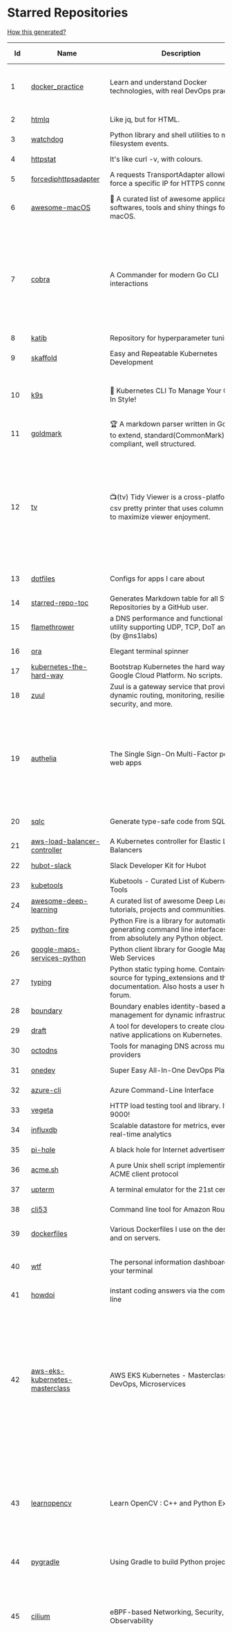 # Starred Repositories  

[How this generated?](../master/USAGE.md)  

| Id 			| Name			| Description | Star Counts | Topics/Tags   | Last Updated 	|  
| ----------- | ----------- 	| ----------- | ----------- | ----------- 	| -----------   |  
|1|[docker_practice](https://github.com/yeasy/docker_practice.git)|Learn and understand Docker technologies, with real DevOps practice!|19960|docker, book, cloud-computing, container, kubernetes, swarm, mesos, spark, devops, linux|4-1-2022|  
|2|[htmlq](https://github.com/mgdm/htmlq.git)|Like jq, but for HTML.|5466||3-1-2022|  
|3|[watchdog](https://github.com/gorakhargosh/watchdog.git)|Python library and shell utilities to monitor filesystem events.|5131||29-12-2021|  
|4|[httpstat](https://github.com/davecheney/httpstat.git)|It's like curl -v, with colours. |5904||10-10-2021|  
|5|[forcediphttpsadapter](https://github.com/Roadmaster/forcediphttpsadapter.git)|A requests TransportAdapter allowing to force a specific IP for HTTPS connections.|37||1-11-2021|  
|6|[awesome-macOS](https://github.com/iCHAIT/awesome-macOS.git)|  A curated list of awesome applications, softwares, tools and shiny things for macOS.|12718|macos, mac, awesome-list, apple, awesome-lists, awesome, list||  
|7|[cobra](https://github.com/spf13/cobra.git)|A Commander for modern Go CLI interactions|25106|cobra, cobra-library, cobra-generator, posix-compliant-flags, command-cobra, cli-app, command-line, commandline, command, cli, go, golang, golang-library, golang-application, subcommands, posix||  
|8|[katib](https://github.com/kubeflow/katib.git)|Repository for hyperparameter tuning|1135|||  
|9|[skaffold](https://github.com/GoogleContainerTools/skaffold.git)|Easy and Repeatable Kubernetes Development|12440|kubernetes, developer-tools, docker, containers|2-2-2022|  
|10|[k9s](https://github.com/derailed/k9s.git)|🐶 Kubernetes CLI To Manage Your Clusters In Style!|15220|k9s, kubernetes, kubernetes-cli, kubernetes-clusters, k8s, k8s-cluster, go, golang|25-1-2022|  
|11|[goldmark](https://github.com/yuin/goldmark.git)|:trophy: A markdown parser written in Go. Easy to extend, standard(CommonMark) compliant, well structured.|1904|markdown, commonmark, golang, go|24-11-2021|  
|12|[tv](https://github.com/alexhallam/tv.git)|📺(tv) Tidy Viewer is a cross-platform CLI csv pretty printer that uses column styling to maximize viewer enjoyment.|1384|cli, terminal, csv, pretty-printer, pretty-print, command-line-tool, data-science, rust, command-line, tabular-data, tibble, dataframe, datatable, csv-viewer, csv-visualization, csv-pretty-print, csv-cat, column, csv-column, hacktoberfest|26-1-2022|  
|13|[dotfiles](https://github.com/bbkane/dotfiles.git)|Configs for apps I care about|19|dotfiles, zsh, neovim, vscode, git, sqlite, sqlite3|26-1-2022|  
|14|[starred-repo-toc](https://github.com/yks0000/starred-repo-toc.git)|Generates Markdown table for all Starred Repositories by a GitHub user.|4|starred-repositories, starred|6-2-2022|  
|15|[flamethrower](https://github.com/DNS-OARC/flamethrower.git)|a DNS performance and functional testing utility supporting UDP, TCP, DoT and DoH (by @ns1labs)|245|dns, performance, functional-testing|4-2-2022|  
|16|[ora](https://github.com/sindresorhus/ora.git)|Elegant terminal spinner|7505||13-9-2021|  
|17|[kubernetes-the-hard-way](https://github.com/kelseyhightower/kubernetes-the-hard-way.git)|Bootstrap Kubernetes the hard way on Google Cloud Platform. No scripts.|29843|||  
|18|[zuul](https://github.com/Netflix/zuul.git)|Zuul is a gateway service that provides dynamic routing, monitoring, resiliency, security, and more.|11689||1-2-2022|  
|19|[authelia](https://github.com/authelia/authelia.git)|The Single Sign-On Multi-Factor portal for web apps|11674|totp, u2f, ldap, nginx, sso-authentication, yubikey, two-factor-authentication, docker, cookie, kubernetes, sso, multifactor, push-notifications, traefik, mfa, two-factor, authentication, security, golang, 2fa|3-2-2022|  
|20|[sqlc](https://github.com/kyleconroy/sqlc.git)|Generate type-safe code from SQL|4770|go, postgresql, sql, orm, code-generator, mysql, python, kotlin|6-2-2022|  
|21|[aws-load-balancer-controller](https://github.com/kubernetes-sigs/aws-load-balancer-controller.git)|A Kubernetes controller for Elastic Load Balancers|2665||3-2-2022|  
|22|[hubot-slack](https://github.com/slackapi/hubot-slack.git)|Slack Developer Kit for Hubot|2267||13-1-2022|  
|23|[kubetools](https://github.com/collabnix/kubetools.git)|Kubetools - Curated List of Kubernetes Tools|415||19-1-2022|  
|24|[awesome-deep-learning](https://github.com/ChristosChristofidis/awesome-deep-learning.git)|A curated list of awesome Deep Learning tutorials, projects and communities.|18260||30-11-2020|  
|25|[python-fire](https://github.com/google/python-fire.git)|Python Fire is a library for automatically generating command line interfaces (CLIs) from absolutely any Python object.|21898||17-6-2021|  
|26|[google-maps-services-python](https://github.com/googlemaps/google-maps-services-python.git)|Python client library for Google Maps API Web Services|3468||2-2-2022|  
|27|[typing](https://github.com/python/typing.git)|Python static typing home. Contains the source for typing_extensions and the documentation. Also hosts a user help forum.|1133||3-2-2022|  
|28|[boundary](https://github.com/hashicorp/boundary.git)|Boundary enables identity-based access management for dynamic infrastructure. |3170||4-2-2022|  
|29|[draft](https://github.com/Azure/draft.git)|A tool for developers to create cloud-native applications on Kubernetes.|3966||26-2-2020|  
|30|[octodns](https://github.com/octodns/octodns.git)|Tools for managing DNS across multiple providers|2123||4-2-2022|  
|31|[onedev](https://github.com/theonedev/onedev.git)|Super Easy All-In-One DevOps Platform|5038||6-2-2022|  
|32|[azure-cli](https://github.com/Azure/azure-cli.git)|Azure Command-Line Interface|2911||28-1-2022|  
|33|[vegeta](https://github.com/tsenart/vegeta.git)|HTTP load testing tool and library. It's over 9000!|18998||11-10-2020|  
|34|[influxdb](https://github.com/influxdata/influxdb.git)|Scalable datastore for metrics, events, and real-time analytics|22827||4-2-2022|  
|35|[pi-hole](https://github.com/pi-hole/pi-hole.git)|A black hole for Internet advertisements|34844||31-1-2022|  
|36|[acme.sh](https://github.com/acmesh-official/acme.sh.git)|A pure Unix shell script implementing ACME client protocol|25283||4-2-2022|  
|37|[upterm](https://github.com/railsware/upterm.git)|A terminal emulator for the 21st century.|19424||20-5-2019|  
|38|[cli53](https://github.com/barnybug/cli53.git)|Command line tool for Amazon Route 53|1747||17-1-2021|  
|39|[dockerfiles](https://github.com/jessfraz/dockerfiles.git)|Various Dockerfiles I use on the desktop and on servers.|12338|dockerfiles, bash, docker, dockerfile, linux, shell, containers||  
|40|[wtf](https://github.com/wtfutil/wtf.git)|The personal information dashboard for your terminal|13065|golang, dashboard, terminal, tui, cui, go, devops, wtf, wtfutil, hacktoberfest||  
|41|[howdoi](https://github.com/gleitz/howdoi.git)|instant coding answers via the command line|9288||26-10-2021|  
|42|[aws-eks-kubernetes-masterclass](https://github.com/stacksimplify/aws-eks-kubernetes-masterclass.git)|AWS EKS Kubernetes - Masterclass   DevOps, Microservices|362|kubernetes, kubernetes-pods, kubernetes-deployment, kubernetes-services, kubernetes-secrets, aws-eks, aws-eks-cluster, aws-ebs, aws-rds, aws-alb, aws-alb-ingress-controller, aws-fargate, aws-codebuild, aws-codecommit, aws-codepipeline, fluentd, aws-cloudwatch, docker, yaml|16-5-2021|  
|43|[learnopencv](https://github.com/spmallick/learnopencv.git)|Learn OpenCV  : C++ and Python Examples|15629|computer-vision, machine-learning, ai, deep-learning, deep-neural-networks, deeplearning, computervision, opencv, opencv-python, opencv-library, opencv3, opencv-cpp, opencv-tutorial|25-1-2022|  
|44|[pygradle](https://github.com/linkedin/pygradle.git)|Using Gradle to build Python projects|548|gradle, python, linkedin|3-3-2020|  
|45|[cilium](https://github.com/cilium/cilium.git)|eBPF-based Networking, Security, and Observability|10829|containers, bpf, security, kubernetes, kubernetes-networking, cni, kernel, loadbalancing, monitoring, troubleshooting, xdp, ebpf, k8s, observability, networking|4-2-2022|  
|46|[istio](https://github.com/istio/istio.git)|Connect, secure, control, and observe services.|29426|microservices, service-mesh, lyft-envoy, kubernetes, api-management, circuit-breaker, polyglot-microservices, enforce-policies, proxies, microservice, envoy, consul, nomad, request-routing, resiliency, fault-injection||  
|47|[devops-exercises](https://github.com/bregman-arie/devops-exercises.git)|Linux, Jenkins, AWS, SRE, Prometheus, Docker, Python, Ansible, Git, Kubernetes, Terraform, OpenStack, SQL, NoSQL, Azure, GCP, DNS, Elastic, Network, Virtualization. DevOps Interview Questions|21132|devops, aws, linux, ansible, python, docker, prometheus, containers, git, kubernetes, interview, interview-questions, terraform, azure, openstack, sql, coding, sre, production-engineer|24-1-2022|  
|48|[helm-git-repo](https://github.com/yks0000/helm-git-repo.git)|A Helm Repo (Automatically build index.yaml)|1||6-4-2021|  
|49|[ami-query](https://github.com/intuit/ami-query.git)|Provide a REST interface to your organization's AMIs|36|||  
|50|[pykiteconnect](https://github.com/zerodha/pykiteconnect.git)|The official Python client library for the Kite Connect trading APIs|639||3-12-2021|  
|51|[Gooey](https://github.com/chriskiehl/Gooey.git)|Turn (almost) any Python command line program into a full GUI application with one line|15334||4-2-2022|  
|52|[viper](https://github.com/spf13/viper.git)|Go configuration with fangs|18159||25-1-2022|  
|53|[bcc](https://github.com/iovisor/bcc.git)|BCC - Tools for BPF-based Linux IO analysis, networking, monitoring, and more|13661||2-2-2022|  
|54|[charts](https://github.com/helm/charts.git)|⚠️(OBSOLETE) Curated applications for Kubernetes|15360|kubernetes, charts, helm|21-12-2021|  
|55|[terrascan](https://github.com/accurics/terrascan.git)|Detect compliance and security violations across Infrastructure as Code to mitigate risk before provisioning cloud native infrastructure.|2762|security-tools, infrastructure-as-code, devsecops, devops, security, terraform, aws, cloudsecurity, cloud-security, terrascan, infrastructure, security-violations, architecture, kubernetes, iac, sast, azure-security, aws-security, gcp-security, scans|4-2-2022|  
|56|[http-api-design](https://github.com/interagent/http-api-design.git)|HTTP API design guide extracted from work on the Heroku Platform API|13536||18-11-2021|  
|57|[octant](https://github.com/vmware-tanzu/octant.git)|Highly extensible platform for developers to better understand the complexity of Kubernetes clusters.|5683|golang, octant, kubernetes-clusters, go, kubernetes|26-1-2022|  
|58|[telegram-bot-heroku-deploy](https://github.com/AnshumanFauzdar/telegram-bot-heroku-deploy.git)|Detailed guide to initially deploy a simple telegram python bot to heroku|29|heroku-app, telegram-bot, telegram, deploy, hacktoberfest|5-2-2022|  
|59|[kubernetes-network-policy-recipes](https://github.com/ahmetb/kubernetes-network-policy-recipes.git)|Example recipes for Kubernetes Network Policies that you can just copy paste|3775|kubernetes, networking, security|10-1-2022|  
|60|[kubernetes-handbook](https://github.com/rootsongjc/kubernetes-handbook.git)|Kubernetes中文指南/云原生应用架构实践手册 -  https://jimmysong.io/kubernetes-handbook|9571|kubernetes, cloud-native, service-mesh, handbook, cncf, gitbook|5-2-2022|  
|61|[awesome-readme](https://github.com/matiassingers/awesome-readme.git)|A curated list of awesome READMEs|11189|awesome-list, awesome, list, readme|13-12-2021|  
|62|[helmfile](https://github.com/roboll/helmfile.git)|Deploy Kubernetes Helm Charts|3701|kubernetes, helm, chart|2-2-2022|  
|63|[awesome-flask](https://github.com/humiaozuzu/awesome-flask.git)|A curated list of awesome Flask resources and plugins|10385|flask, flask-resources, awesome||  
|64|[shiv](https://github.com/linkedin/shiv.git)|shiv is a command line utility for building fully self contained Python zipapps as outlined in PEP 441, but with all their dependencies included.|1366||24-1-2022|  
|65|[go-leetcode](https://github.com/austingebauer/go-leetcode.git)|A collection of 100+ popular LeetCode problems solved in Go.|1693|leetcode, ctci|10-3-2021|  
|66|[kapacitor](https://github.com/influxdata/kapacitor.git)|Open source framework for processing, monitoring, and alerting on time series data|2104|kapacitor, monitoring, time-series||  
|67|[terraform-cdk](https://github.com/hashicorp/terraform-cdk.git)|Define infrastructure resources using programming constructs and provision them using HashiCorp Terraform|3201|terraform, cdk, cdktf|4-2-2022|  
|68|[ipython](https://github.com/ipython/ipython.git)|Official repository for IPython itself. Other repos in the IPython organization contain things like the website, documentation builds, etc.|15216|ipython, jupyter, data-science, notebook, python, repl, closember, hacktoberfest||  
|69|[katran](https://github.com/facebookincubator/katran.git)|A high performance layer 4 load balancer|3486||6-2-2022|  
|70|[managers-playbook](https://github.com/ksindi/managers-playbook.git)|:book: Heuristics for effective management|4570|management, one-on-ones, feedback, advice, coaching, meetings, decision-making||  
|71|[chef](https://github.com/chef/chef.git)|Chef Infra, a powerful automation platform that transforms infrastructure into code automating how infrastructure is configured, deployed and managed across any environment, at any scale|6809|chef, devops, cfgmgt, infrastructure, automation, deployment, hacktoberfest||  
|72|[containerd](https://github.com/containerd/containerd.git)|An open and reliable container runtime|10236|containerd, oci, containers, docker, cncf, cri, kubernetes, hacktoberfest|4-2-2022|  
|73|[k3s](https://github.com/k3s-io/k3s.git)|Lightweight Kubernetes|19105|kubernetes, k8s|3-2-2022|  
|74|[spinner](https://github.com/briandowns/spinner.git)|Go (golang) package with 90 configurable terminal spinner/progress indicators.|1686|go, golang, spinner, statusbar, cli, terminal, terminal-ui, progress-bar, progressbar, indicator|1-1-2022|  
|75|[lens](https://github.com/lensapp/lens.git)|Lens - The way the world runs Kubernetes|16940|kubernetes, kubernetes-ui, kubernetes-dashboard, cloud-native, devops, containers|4-2-2022|  
|76|[opencv](https://github.com/opencv/opencv.git)|Open Source Computer Vision Library|59551|opencv, c-plus-plus, computer-vision, deep-learning, image-processing||  
|77|[nginx-admins-handbook](https://github.com/trimstray/nginx-admins-handbook.git)|How to improve NGINX performance, security, and other important things.|12525|nginx, nginx-proxy, nginx-configuration, security, performance, http, https, ssllabs, notes, cheatsheet, reference, handbook, best-practices, hacks, snippets, tengine, openresty||  
|78|[terminals-are-sexy](https://github.com/k4m4/terminals-are-sexy.git)|💥 A curated list of Terminal frameworks, plugins & resources for CLI lovers.|10310|terminal, curated-list, awesome-lists, cli-lovers|13-12-2020|  
|79|[iris](https://github.com/kataras/iris.git)|The fastest HTTP/2 Go Web Framework. AWS Lambda, gRPC, MVC, Unique Router, Websockets, Sessions, Test suite, Dependency Injection and more. A true successor of expressjs and laravel   谢谢 https://github.com/kataras/iris/issues/1329  |21805|go, framework, server, middleware, router, performance, iris, web-framework, mvc, golang, expressjs, laravel|22-1-2022|  
|80|[pace](https://github.com/CodeByZach/pace.git)|Automatically add a progress bar to your site.|15380|pace, progress-bar, pace-js, loading-bar, loading-indicator, loading-animation|28-7-2021|  
|81|[blackfriday](https://github.com/russross/blackfriday.git)|Blackfriday: a markdown processor for Go|4871||27-10-2020|  
|82|[mypy](https://github.com/python/mypy.git)|Optional static typing for Python|12258|python, types, typing, typechecker, linter||  
|83|[seaweedfs](https://github.com/chrislusf/seaweedfs.git)|SeaweedFS is a fast distributed storage system for blobs, objects, files, and data lake, for billions of files! Blob store has O(1) disk seek, cloud tiering. Filer supports Cloud Drive, cross-DC active-active replication, Kubernetes, POSIX FUSE mount, S3 API, S3 Gateway, Hadoop, WebDAV, encryption, Erasure Coding.|13775|distributed-storage, distributed-systems, s3, hdfs, fuse, distributed-file-system, hadoop-hdfs, posix, tiered-file-system, kubernetes, replication, object-storage, s3-storage, seaweedfs, erasure-coding, blob-storage, cloud-drive|5-2-2022|  
|84|[python-prompt-toolkit](https://github.com/prompt-toolkit/python-prompt-toolkit.git)|Library for building powerful interactive command line applications in Python|7530||3-2-2022|  
|85|[age](https://github.com/FiloSottile/age.git)|A simple, modern and secure encryption tool (and Go library) with small explicit keys, no config options, and UNIX-style composability.|9909|built-at-rc, age-encryption||  
|86|[kubespray](https://github.com/kubernetes-sigs/kubespray.git)|Deploy a Production Ready Kubernetes Cluster|11810|kubernetes-cluster, ansible, kubernetes, high-availability, bare-metal, gce, aws, kubespray, k8s-sig-cluster-lifecycle, hacktoberfest|5-2-2022|  
|87|[etcd](https://github.com/etcd-io/etcd.git)|Distributed reliable key-value store for the most critical data of a distributed system|38703|etcd, raft, distributed-systems, kubernetes, go, database, key-value, consensus, distributed-database||  
|88|[awesome-pentest](https://github.com/enaqx/awesome-pentest.git)|A collection of awesome penetration testing resources, tools and other shiny things|15406|awesome, awesome-list||  
|89|[cli-spinners](https://github.com/sindresorhus/cli-spinners.git)|Spinners for use in the terminal|1898||1-10-2021|  
|90|[microservices-demo](https://github.com/GoogleCloudPlatform/microservices-demo.git)|Sample cloud-native application with 10 microservices showcasing Kubernetes, Istio, gRPC and OpenCensus.|11617|kubernetes, grpc, istio, opencensus, gke, skaffold, sample-application, google-cloud, samples|4-2-2022|  
|91|[keras-yolo2](https://github.com/experiencor/keras-yolo2.git)|Easy training on custom dataset. Various backends (MobileNet and SqueezeNet) supported. A YOLO demo to detect raccoon run entirely in brower is accessible at https://git.io/vF7vI (not on Windows).|1696|convolutional-networks, deep-learning, yolo2, realtime, regression||  
|92|[coding-interview-university](https://github.com/jwasham/coding-interview-university.git)|A complete computer science study plan to become a software engineer.|206830|computer-science, interview, programming-interviews, study-plan, data-structures, algorithms, software-engineering, algorithm, coding-interviews, interview-prep, coding-interview, interview-preparation|2-2-2022|  
|93|[kubesphere](https://github.com/kubesphere/kubesphere.git)|The container platform tailored for Kubernetes multi-cloud, datacenter, and edge management ⎈ 🖥 ☁️|8741|devops, container-management, k8s, cncf, cloud-native, servicemesh, kubesphere, kubernetes-platform-solution, kubernetes, jenkins, istio, observability, multi-cluster, hacktoberfest|28-1-2022|  
|94|[microsoft-authentication-library-for-python](https://github.com/AzureAD/microsoft-authentication-library-for-python.git)|Microsoft Authentication Library (MSAL) for Python makes it easy to authenticate to Azure Active Directory. These documented APIs are stable https://msal-python.readthedocs.io. If you have questions but do not have a github account, ask your questions on Stackoverflow with tag "msal" + "python".|363|msal-python, azure, sdks, microsoft-identity-platform|3-2-2022|  
|95|[public-apis](https://github.com/public-apis/public-apis.git)|A collective list of free APIs|179240|api, public-apis, free, apis, list, development, software, public, resources, dataset, open-source, public-api, lists|2-2-2022|  
|96|[fish-shell](https://github.com/fish-shell/fish-shell.git)|The user-friendly command line shell.|18157||6-2-2022|  
|97|[ecs-refarch-service-discovery](https://github.com/awslabs/ecs-refarch-service-discovery.git)|An EC2 Container Service Reference Architecture for providing Service Discovery to containers using CloudWatch Events, Lambda and Route 53 private hosted zones. |435||25-7-2016|  
|98|[fasthttp](https://github.com/valyala/fasthttp.git)|Fast HTTP package for Go. Tuned for high performance. Zero memory allocations in hot paths. Up to 10x faster than net/http|16865||1-2-2022|  
|99|[cheat.sh](https://github.com/chubin/cheat.sh.git)|the only cheat sheet you need|28124|cheatsheet, curl, terminal, command-line, cli, examples, documentation, help, tldr, hacktoberfest2021|1-1-2022|  
|100|[faker](https://github.com/joke2k/faker.git)|Faker is a Python package that generates fake data for you.|13697|python, fake, testing, dataset, fake-data, test-data, test-data-generator|4-2-2022|  
|101|[project-based-learning](https://github.com/practical-tutorials/project-based-learning.git)|Curated list of project-based tutorials|62478|tutorial, project, beginner-project, webdevelopment, python, javascript, cpp, golang|28-1-2022|  
|102|[ultimate-go](https://github.com/hoanhan101/ultimate-go.git)|The Ultimate Go Study Guide|14728|golang, computer-systems, programming, ebook, study-guide|17-9-2021|  
|103|[monkey](https://github.com/bouk/monkey.git)|Monkey patching in Go|2762||9-12-2019|  
|104|[sanic-prometheus](https://github.com/dkruchinin/sanic-prometheus.git)|Prometheus metrics for Sanic,  an async python web server|67|python, prometheus, sanic, monitoring|12-10-2020|  
|105|[salt](https://github.com/saltstack/salt.git)|Software to automate the management and configuration of any infrastructure or application at scale. Get access to the Salt software package repository here: |12158|python, configuration-management, remote-execution, infrastructure-management, zeromq, event-stream, event-management, cloud-providers, cloud-management, cloud-provisioning, infrasructure, infrastructure-automation, infrastructure-as-code, infrastructure-as-a-code, iot, edge, cloud||  
|106|[awesome-cheatsheets](https://github.com/LeCoupa/awesome-cheatsheets.git)|👩‍💻👨‍💻 Awesome cheatsheets for popular programming languages, frameworks and development tools. They include everything you should know in one single file.|26744|cheatsheets, javascript, bash, nodejs, cheatsheet, database, language, frontend, backend, feathersjs, redis, vuejs, vim, django, programming-language, xcode, php, docker, kubernetes, sailsjs|22-1-2022|  
|107|[hygieia](https://github.com/hygieia/hygieia.git)|CapitalOne  DevOps Dashboard|3687|devops, dashboard, hygieia, delivery-pipeline, visualization, continuous-delivery, continuous-deployment, continuous-integration||  
|108|[troposphere](https://github.com/cloudtools/troposphere.git)|troposphere - Python library to create AWS CloudFormation descriptions|4621|aws-cloudformation, cloudformation, python, python3, troposphere||  
|109|[system-design-interview](https://github.com/checkcheckzz/system-design-interview.git)|System design interview for IT companies|16748|interview, interview-questions, interview-preparation, design-systems, system, system-design|23-12-2020|  
|110|[yaspin](https://github.com/pavdmyt/yaspin.git)|A lightweight terminal spinner for Python with safe pipes and redirects 🎁|496|spinner, terminal, cli-utilities, python, loader, unix, easy-to-use, python-library, awesome, console, cli, utilities|14-11-2021|  
|111|[ngrok](https://github.com/inconshreveable/ngrok.git)|Introspected tunnels to localhost|21336||31-5-2016|  
|112|[packer](https://github.com/hashicorp/packer.git)|Packer is a tool for creating identical machine images for multiple platforms from a single source configuration.|13489||3-2-2022|  
|113|[Public-APIs](https://github.com/n0shake/Public-APIs.git)|📚 A public list of APIs from round the web.|17921||30-11-2021|  
|114|[schedule](https://github.com/dbader/schedule.git)|Python job scheduling for humans.|9404||26-6-2021|  
|115|[awesome-algorithms](https://github.com/tayllan/awesome-algorithms.git)|A curated list of awesome places to learn and/or practice algorithms.|10903||7-7-2021|  
|116|[boto3](https://github.com/boto/boto3.git)|AWS SDK for Python|6998|python, aws, cloud, cloud-management, aws-sdk|4-2-2022|  
|117|[profile-summary-for-github](https://github.com/tipsy/profile-summary-for-github.git)|Tool for visualizing GitHub profiles|19514|kotlin, webapp, github-api, javalin|13-9-2021|  
|118|[kubernetes-external-secrets](https://github.com/external-secrets/kubernetes-external-secrets.git)|Integrate external secret management systems with Kubernetes|2500|kubernetes, secrets-management, aws, aws-secrets-manager, vault, hashicorp, kubernetes-external-secrets, secrets-manager|31-1-2022|  
|119|[awesome-vscode](https://github.com/viatsko/awesome-vscode.git)|🎨 A curated list of delightful VS Code packages and resources.|19820|visual-studio, vscode, vscode-theme, vscode-extension, awesome, awesome-list, list, visualstudio, visual-studio-code, visual-studio-code-extension, visual-studio-code-theme|9-12-2021|  
|120|[jq](https://github.com/stedolan/jq.git)|Command-line JSON processor|21263||24-10-2021|  
|121|[awesome-hyper](https://github.com/bnb/awesome-hyper.git)|🖥 Delightful Hyper plugins, themes, and resources|9727|hyper, hyperterm, zeit, terminal, awesome, awesome-list|13-7-2021|  
|122|[halo](https://github.com/manrajgrover/halo.git)|💫 Beautiful spinners for terminal, IPython and Jupyter|2543|halo, spinner, python, jupyter, ora, ipython, async|9-11-2020|  
|123|[gods](https://github.com/emirpasic/gods.git)|GoDS (Go Data Structures). Containers (Sets, Lists, Stacks, Maps, Trees), Sets (HashSet, TreeSet, LinkedHashSet), Lists (ArrayList, SinglyLinkedList, DoublyLinkedList), Stacks (LinkedListStack, ArrayStack), Maps (HashMap, TreeMap, HashBidiMap, TreeBidiMap, LinkedHashMap), Trees (RedBlackTree, AVLTree, BTree, BinaryHeap), Comparators, Iterators, Enumerables, Sort, JSON|11027|go, golang, data-structure, map, tree, set, list, stack, iterator, enumerable, sort, avl-tree, red-black-tree, b-tree, binary-heap|18-11-2020|  
|124|[hyper](https://github.com/vercel/hyper.git)|A terminal built on web technologies|37780|terminal, javascript, html, css, react, terminal-emulators, hyper, macos, linux||  
|125|[vizceral](https://github.com/Netflix/vizceral.git)|WebGL visualization for displaying animated traffic graphs|3886|graph, traffic, visualization, webgl, monitoring|20-7-2019|  
|126|[dapr](https://github.com/dapr/dapr.git)|Dapr is a portable, event-driven, runtime for building distributed applications across cloud and edge.|16823||3-2-2022|  
|127|[rook](https://github.com/rook/rook.git)|Storage Orchestration for Kubernetes|9529||4-2-2022|  
|128|[jsonnet](https://github.com/google/jsonnet.git)|Jsonnet - The data templating language|5340|jsonnet, configuration, config, functional, json|23-1-2022|  
|129|[pytest](https://github.com/pytest-dev/pytest.git)|The pytest framework makes it easy to write small tests, yet scales to support complex functional testing|8334||5-2-2022|  
|130|[MQTT-Explorer](https://github.com/thomasnordquist/MQTT-Explorer.git)|An all-round MQTT client that provides a structured topic overview|1618||11-8-2021|  
|131|[goaccess](https://github.com/allinurl/goaccess.git)|GoAccess is a real-time web log analyzer and interactive viewer that runs in a terminal in *nix systems or through your browser.|14274|goaccess, c, real-time, data-analysis, analytics, nginx, apache, webserver, web-analytics, monitoring, dashboard, command-line, gdpr, privacy, cli, tui, google-analytics, ncurses, terminal||  
|132|[netdata](https://github.com/netdata/netdata.git)|Real-time performance monitoring, done right! https://www.netdata.cloud|57600|monitoring, iot, notifications, docker, statsd, kubernetes, cncf, prometheus, containers, netdata, analytics, devops, time-series, observability, alerting, graphing, influxdb, grafana, graphite, dashboard|5-2-2022|  
|133|[awesome-python](https://github.com/vinta/awesome-python.git)|A curated list of awesome Python frameworks, libraries, software and resources|115689|awesome, python, collections, python-library, python-framework, python-resources|17-12-2021|  
|134|[sceptre](https://github.com/Sceptre/sceptre.git)|Build better AWS infrastructure|1289|aws, cloudformation, infrastructure, python, devops, cloud, sceptre|5-2-2022|  
|135|[styleguide](https://github.com/google/styleguide.git)|Style guides for Google-originated open-source projects|29823|cpplint, styleguide, style-guide|3-2-2022|  
|136|[statsd](https://github.com/statsd/statsd.git)|Daemon for easy but powerful stats aggregation|16263|statsd, graphite, javascript, metrics, nodejs|27-12-2021|  
|137|[azure4everyone-samples](https://github.com/MarczakIO/azure4everyone-samples.git)|-|155||5-1-2021|  
|138|[project-layout](https://github.com/golang-standards/project-layout.git)|Standard Go Project Layout|29359|go, golang, project-template, standards, project-structure|22-8-2021|  
|139|[traefik](https://github.com/traefik/traefik.git)|The Cloud Native Application Proxy|36716|microservice, docker, marathon, mesos, consul, etcd, kubernetes, load-balancer, reverse-proxy, zookeeper, letsencrypt, golang, go|4-2-2022|  
|140|[kubeflow](https://github.com/kubeflow/kubeflow.git)|Machine Learning Toolkit for Kubernetes|11171|ml, kubernetes, minikube, tensorflow, notebook, google-kubernetes-engine, jupyter, machine-learning, kubeflow|4-2-2022|  
|141|[http2smugl](https://github.com/neex/http2smugl.git)|-|391||10-11-2021|  
|142|[aws-eks-best-practices](https://github.com/aws/aws-eks-best-practices.git)|A best practices guide for day 2 operations, including operational excellence, security, reliability, performance efficiency, and cost optimization.|795||24-1-2022|  
|143|[bokeh](https://github.com/bokeh/bokeh.git)|Interactive Data Visualization in the browser, from  Python|15946|bokeh, python, interactive-plots, javascript, visualization, plotting, plots, data-visualisation, notebooks, jupyter, visualisation, numfocus|1-2-2022|  
|144|[chaosmonkey](https://github.com/Netflix/chaosmonkey.git)|Chaos Monkey is a resiliency tool that helps applications tolerate random instance failures.|11841||30-10-2020|  
|145|[go-fuzz](https://github.com/dvyukov/go-fuzz.git)|Randomized testing for Go|4249|fuzzing, testing, go|14-9-2021|  
|146|[wtfpython](https://github.com/satwikkansal/wtfpython.git)|What the f*ck Python? 😱|28136|python, wats, snippets, wtf, gotchas, documentation, pitfalls, interview-questions, python-interview-questions|17-1-2022|  
|147|[locust](https://github.com/locustio/locust.git)|Scalable user load testing tool written in Python|18119|locust, python, load-testing, performance-testing, http, benchmarking, load-generator|4-2-2022|  
|148|[haproxy](https://github.com/haproxy/haproxy.git)|HAProxy Load Balancer's development branch (mirror of git.haproxy.org)|2573|haproxy, load-balancer, reverse-proxy, proxy, http, http2, cache, fastcgi, high-availability, https, ipv6, proxy-protocol, ddos-mitigation, tls13, high-performance, caching|3-2-2022|  
|149|[poetry](https://github.com/python-poetry/poetry.git)|Python dependency management and packaging made easy.|18182|python, dependency-manager, package-manager, packaging, hacktoberfest|3-2-2022|  
|150|[awesome-awesomeness](https://github.com/bayandin/awesome-awesomeness.git)|A curated list of awesome awesomeness|28497||15-11-2021|  
|151|[slate](https://github.com/slatedocs/slate.git)|Beautiful static documentation for your API|33643|slate, api-documentation, api, static-site-generator|15-12-2021|  
|152|[my-mac-os](https://github.com/nikitavoloboev/my-mac-os.git)|List of applications and tools that make my macOS experience even more amazing|18418|macos, curated, alfred, macros, personal, applications, karabiner, mac-setup, ios, nix, awesome|27-8-2021|  
|153|[fd](https://github.com/sharkdp/fd.git)|A simple, fast and user-friendly alternative to 'find'|20506|command-line, tool, filesystem, search, regex, rust, cli, terminal, hacktoberfest|1-2-2022|  
|154|[linkerd2](https://github.com/linkerd/linkerd2.git)|Ultralight, security-first service mesh for Kubernetes. Main repo for Linkerd 2.x.|8065|service-mesh, rust, golang, kubernetes, linkerd, cloud-native|5-2-2022|  
|155|[predictive-horizontal-pod-autoscaler](https://github.com/jthomperoo/predictive-horizontal-pod-autoscaler.git)|Horizontal Pod Autoscaler built with predictive abilities using statistical models|161|predictive-analytics, kubernetes, autoscaler, cpa, custompodautoscaler, custom-pod-autoscaler, horizontal-pod-autoscaler, predictions, statistical-models, replicas, autoscaling, hacktoberfest|28-12-2021|  
|156|[osquery](https://github.com/osquery/osquery.git)|SQL powered operating system instrumentation, monitoring, and analytics.|18628|security, monitoring, intrusion-detection, sql, hacktoberfest|4-2-2022|  
|157|[og-aws](https://github.com/open-guides/og-aws.git)|📙 Amazon Web Services — a practical guide|30755||5-1-2022|  
|158|[gitops-engine](https://github.com/argoproj/gitops-engine.git)|Democratizing GitOps|1268|gitops, kubernetes, continuous-deployment|26-1-2022|  
|159|[mattermost-server](https://github.com/mattermost/mattermost-server.git)|Mattermost is an open source platform for secure collaboration across the entire software development lifecycle.|21824|collaboration, mattermost, golang, react-native, hacktoberfest|5-2-2022|  
|160|[kong](https://github.com/Kong/kong.git)|🦍 The Cloud-Native API Gateway |31146|api-gateway, nginx, luajit, microservices, api-management, serverless, apis, iot, consul, docker, reverse-proxy, cloud-native, microservice, kong, devops, servicecontrol, kubernetes, kubernetes-ingress-controller, kubernetes-ingress|2-2-2022|  
|161|[ace](https://github.com/ajaxorg/ace.git)|Ace (Ajax.org Cloud9 Editor)|24050||26-1-2022|  
|162|[awesome-gcp-certifications](https://github.com/sathishvj/awesome-gcp-certifications.git)|Google Cloud Platform Certification resources.|2244|google-cloud-platform, certification, gcp, cloud|3-2-2022|  
|163|[telegraf](https://github.com/influxdata/telegraf.git)|The plugin-driven server agent for collecting & reporting metrics.|11121|telegraf, monitoring, time-series, metrics|3-2-2022|  
|164|[terminalizer](https://github.com/faressoft/terminalizer.git)|🦄 Record your terminal and generate animated gif images or share a web player|12307|terminal, record, capture, shot, bash, powershell, gif, animated, generate, theme, colors, font, repeat, command-line, shell, zsh, bash-profile, render, tty, pty|18-4-2020|  
|165|[leveldb](https://github.com/google/leveldb.git)|LevelDB is a fast key-value storage library written at Google that provides an ordered mapping from string keys to string values.|28288||17-1-2022|  
|166|[wrk](https://github.com/wg/wrk.git)|Modern HTTP benchmarking tool|31193||7-2-2021|  
|167|[bat](https://github.com/sharkdp/bat.git)|A cat(1) clone with wings.|32220|command-line, tool, syntax-highlighting, git, terminal, cli, rust, hacktoberfest||  
|168|[awesome-sysadmin](https://github.com/awesome-foss/awesome-sysadmin.git)|A curated list of amazingly awesome open source sysadmin resources.|13007|awesome, awesome-list, sysadmin, list||  
|169|[ingress-nginx](https://github.com/kubernetes/ingress-nginx.git)|NGINX Ingress Controller for Kubernetes|12051|ingress-controller, kubernetes, nginx|2-2-2022|  
|170|[gotty](https://github.com/yudai/gotty.git)|Share your terminal as a web application|16205|tty, terminal, browser, web, go, websocket, javascript, typescript|13-12-2017|  
|171|[nocode](https://github.com/kelseyhightower/nocode.git)|The best way to write secure and reliable applications. Write nothing; deploy nowhere.|51383||21-1-2020|  
|172|[learn-regex](https://github.com/ziishaned/learn-regex.git)|Learn regex the easy way|40497||1-2-2022|  
|173|[30-Days-Of-Python](https://github.com/Asabeneh/30-Days-Of-Python.git)|30 days of Python programming challenge is a step-by-step guide to learn the Python programming language in 30 days. This challenge may take more than100 days, follow your own pace. |8799|30-days-of-python, python|17-11-2021|  
|174|[nprogress](https://github.com/rstacruz/nprogress.git)|For slim progress bars like on YouTube, Medium, etc|23901||19-4-2020|  
|175|[algorithm-visualizer](https://github.com/algorithm-visualizer/algorithm-visualizer.git)|:fireworks:Interactive Online Platform that Visualizes Algorithms from Code|36281|algorithm, data-structure, visualization, animation||  
|176|[drawio](https://github.com/jgraph/drawio.git)|Source to app.diagrams.net|27606||2-2-2022|  
|177|[python-container](https://github.com/googleapis/python-container.git)|-|25||4-2-2022|  
|178|[interactive-coding-challenges](https://github.com/donnemartin/interactive-coding-challenges.git)|120+ interactive Python coding interview challenges (algorithms and data structures).  Includes Anki flashcards.|24677|python, algorithm, data-structure, development, programming, coding, interview, interview-questions, interview-practice, competitive-programming|5-8-2020|  
|179|[shellcheck](https://github.com/koalaman/shellcheck.git)|ShellCheck, a static analysis tool for shell scripts|27715|haskell, shell, static-analysis, bash, linter, developer-tools|4-2-2022|  
|180|[cruise-control](https://github.com/linkedin/cruise-control.git)|Cruise-control is the first of its kind to fully automate the dynamic workload rebalance and self-healing of a Kafka cluster. It provides great value to Kafka users by simplifying the operation of Kafka clusters.|2086|kafka, cluster-management, self-healing|1-2-2022|  
|181|[benten](https://github.com/intuit/benten.git)|Chatbot Development Framework (with Slack integration for Jira and Jenkins)|125||31-3-2021|  
|182|[helm](https://github.com/helm/helm.git)|The Kubernetes Package Manager|21082|cncf, chart, kubernetes, helm, charts|31-1-2022|  
|183|[cdk8s](https://github.com/cdk8s-team/cdk8s.git)|Define Kubernetes native apps and abstractions using object-oriented programming|2780||5-2-2022|  
|184|[awesome-sanic](https://github.com/mekicha/awesome-sanic.git)|A curated list of awesome Sanic resources and extensions|525||22-1-2022|  
|185|[hub](https://github.com/github/hub.git)|A command-line tool that makes git easier to use with GitHub.|21515|go, homebrew, git, github-api, pull-request|4-9-2021|  
|186|[click](https://github.com/pallets/click.git)|Python composable command line interface toolkit|11987|python, cli, click, pallets|13-1-2022|  
|187|[pipenv](https://github.com/pypa/pipenv.git)| Python Development Workflow for Humans.|22653|pip, python, packaging, virtualenv, pipfile|31-1-2022|  
|188|[rundeck](https://github.com/rundeck/rundeck.git)|Enable Self-Service Operations: Give specific users access to your existing tools, services, and scripts|4480|rundeck, devops, deployment, scheduler, automation, orchestration, ansible, audit, sre, operations, ops, devops-tools, devops-team, runbook, hacktoberfest|4-2-2022|  
|189|[moto](https://github.com/spulec/moto.git)|A library that allows you to easily mock out tests based on AWS infrastructure.|5550|boto, aws, ec2, s3|5-2-2022|  
|190|[design-patterns-for-humans](https://github.com/kamranahmedse/design-patterns-for-humans.git)|An ultra-simplified explanation to design patterns|32659|design-patterns, architecture, software-engineering, engineering, principles, computer-science|22-11-2020|  
|191|[terraform-switcher](https://github.com/warrensbox/terraform-switcher.git)|A command line tool to switch between different versions of terraform  (install with homebrew and more)|821|terraform, go, golang|24-1-2022|  
|192|[pongo2](https://github.com/flosch/pongo2.git)|Django-syntax like template-engine for Go|2159|template, go, django, template-engine, pongo2, templates, template-language, golang, golang-library|18-1-2022|  
|193|[kops](https://github.com/kubernetes/kops.git)|Kubernetes Operations (kops) - Production Grade K8s Installation, Upgrades, and Management|13708|kubernetes, go, cncf, containers, kops|5-2-2022|  
|194|[minikube](https://github.com/kubernetes/minikube.git)|Run Kubernetes locally|23161|minikube, kubernetes, cluster, containers, go, cncf|4-2-2022|  
|195|[ksonnet](https://github.com/ksonnet/ksonnet.git)|A CLI-supported framework that streamlines writing and deployment of Kubernetes configurations to multiple clusters.|1153||5-2-2019|  
|196|[udemy-downloader-gui](https://github.com/FaisalUmair/udemy-downloader-gui.git)|A desktop application for downloading Udemy Courses|5570|electron, nodejs, udemy, udemy-dl, udemy-downloader-gui, windows, mac, macos, linux, downloader|11-8-2020|  
|197|[kustomize](https://github.com/kubernetes-sigs/kustomize.git)|Customization of kubernetes YAML configurations|8034|k8s-sig-cli, hacktoberfest|2-2-2022|  
|198|[boulder](https://github.com/letsencrypt/boulder.git)|An ACME-based certificate authority, written in Go. |4160|boulder, go, acme, certificate-authority, tls, lets-encrypt, ca, pki, rfc8555|4-2-2022|  
|199|[arrow](https://github.com/arrow-py/arrow.git)|🏹 Better dates & times for Python|7742|python, arrow, datetime, date, time, timestamp, timezones, hacktoberfest|20-1-2022|  
|200|[coreutils](https://github.com/uutils/coreutils.git)|Cross-platform Rust rewrite of the GNU coreutils|10635|rust, coreutils, gnu-coreutils, busybox, cross-platform, command-line-tool|5-2-2022|  
|201|[dokku](https://github.com/dokku/dokku.git)|A docker-powered PaaS that helps you build and manage the lifecycle of applications|22350|dokku, paas, heroku, docker, kubernetes, nomad, containers, buildpack, devops|5-2-2022|  
|202|[guacamole-server](https://github.com/apache/guacamole-server.git)|Mirror of Apache Guacamole Server|1985|guacamole, c, network-client, java, network-server, javascript|2-2-2022|  
|203|[tldr](https://github.com/tldr-pages/tldr.git)|📚 Collaborative cheatsheets for console commands|37171|shell, man-page, tldr, manpages, documentation, cheatsheets, terminal, command-line, console, examples, help, manual, hacktoberfest||  
|204|[auto](https://github.com/intuit/auto.git)|Generate releases based on semantic version labels on pull requests.|1562|release, auto-release, github, slack, jira, releases, publishing, hack, hacktoberfest|20-1-2022|  
|205|[marathon](https://github.com/mesosphere/marathon.git)|Deploy and manage containers (including Docker) on top of Apache Mesos at scale.|4038|dcos-orchestration-guild, dcos|27-7-2021|  
|206|[python](https://github.com/kubernetes-client/python.git)|Official Python client library for kubernetes|4521|kubernetes, client-python, k8s, library, k8s-sig-api-machinery|4-2-2022|  
|207|[dailybot](https://github.com/sapumar/dailybot.git)|Simple telegram bot to remind about the daily stand up|8|bot, daily-standup, standup-meetings, standup, standupbot|23-12-2021|  
|208|[awesome-microservices](https://github.com/mfornos/awesome-microservices.git)|A curated list of Microservice Architecture related principles and technologies.|10778|awesome, microservices, microservices-architecture, cloud-native, cloud-computing|20-8-2021|  
|209|[driftctl](https://github.com/snyk/driftctl.git)|Detect, track and alert on infrastructure drift|1741|infrastructure-drift, iac, terraform, aws, drift, infrastructure-as-code, hacktoberfest|3-2-2022|  
|210|[gcsfuse](https://github.com/GoogleCloudPlatform/gcsfuse.git)|A user-space file system for interacting with Google Cloud Storage|1398||6-2-2022|  
|211|[flower](https://github.com/mher/flower.git)|Real-time monitor and web admin for Celery distributed task queue|5087|celery, task-queue, monitoring, administration, workers, rabbitmq, redis, python, asynchronous|25-11-2021|  
|212|[FlameGraph](https://github.com/brendangregg/FlameGraph.git)|Stack trace visualizer|12492||31-8-2021|  
|213|[google-cloud-python](https://github.com/googleapis/google-cloud-python.git)|Google Cloud Client Library for Python|3790||4-2-2022|  
|214|[machine](https://github.com/docker/machine.git)|Machine management for a container-centric world|6484||2-9-2019|  
|215|[envoy](https://github.com/envoyproxy/envoy.git)|Cloud-native high-performance edge/middle/service proxy|18883|cats, rocket-ships, cars, more-cats, cats-over-dogs, nanoservices, corgis, cncf|6-2-2022|  
|216|[perf-tools](https://github.com/brendangregg/perf-tools.git)|Performance analysis tools based on Linux perf_events (aka perf) and ftrace|8051||14-1-2020|  
|217|[flask-celery-example](https://github.com/miguelgrinberg/flask-celery-example.git)|This repository contains the example code for my blog article Using Celery with Flask.|1029||12-9-2021|  
|218|[python-slack-sdk](https://github.com/slackapi/python-slack-sdk.git)|Slack Developer Kit for Python|3337|python, slack, slackapi, asyncio, aiohttp-client, aiohttp, websockets, websocket, websocket-client, socket-mode|1-2-2022|  
|219|[doitlive](https://github.com/sloria/doitlive.git)|Because sometimes you need to do it live|3088|command-line, presentations, python, live-coding, cli, click, bash, zsh, ipython, script, hacktoberfest|24-5-2021|  
|220|[xdp-tutorial](https://github.com/xdp-project/xdp-tutorial.git)|XDP tutorial|1143|xdp, bpf, libbpf, tutorial|13-12-2021|  
|221|[ssl-cert-check](https://github.com/Matty9191/ssl-cert-check.git)|Send notifications when SSL certificates are about to expire.|527||29-9-2021|  
|222|[badges](https://github.com/Naereen/badges.git)|:pencil: Markdown code for lots of small badges :ribbon: :pushpin: (shields.io, forthebadge.com etc) :sunglasses:. Contributions are welcome! Please add yours!|3085|forthebadge, badges, markdown, markdown-cheatsheet, meta-badge, forthebadge-cc, restructuredtext, pokemon, python, awesome, markup|5-2-2022|  
|223|[engineering-blogs](https://github.com/kilimchoi/engineering-blogs.git)|A curated list of engineering blogs|20817|engineering-blogs, tech, programming-blogs, software-development, lists|2-7-2021|  
|224|[cloud-custodian](https://github.com/cloud-custodian/cloud-custodian.git)|Rules engine for cloud security, cost optimization, and governance, DSL in yaml for policies to query, filter, and take actions on resources|3992|aws, compliance, cloud, rules-engine, cloud-computing, management, serverless, lambda, gcp, azure|4-2-2022|  
|225|[argo-events](https://github.com/argoproj/argo-events.git)|Event-driven workflow automation framework|1342|kubernetes, event-driven, cloudevents, workflows, triggers, automation-framework, cloud-native, argo, pipelines, event-source, workflow-automation|6-2-2022|  
|226|[kind](https://github.com/kubernetes-sigs/kind.git)|Kubernetes IN Docker - local clusters for testing Kubernetes|9235|k8s-sig-testing, kubernetes, kubeadm, golang, docker, podman|5-2-2022|  
|227|[terraformer](https://github.com/GoogleCloudPlatform/terraformer.git)|CLI tool to generate terraform files from existing infrastructure (reverse Terraform). Infrastructure to Code|6696|cloud, terraform, terraform-configurations, gcp, google-cloud, hcl, golang, infrastructure-as-code, aws, kubernetes|28-1-2022|  
|228|[grafana](https://github.com/grafana/grafana.git)|The open and composable observability and data visualization platform. Visualize metrics, logs, and traces from multiple sources like Prometheus, Loki, Elasticsearch, InfluxDB, Postgres and many more. |46866|grafana, monitoring, analytics, metrics, influxdb, prometheus, elasticsearch, alerting, data-visualization, go, dashboard, business-intelligence, mysql, postgres, hacktoberfest|5-2-2022|  
|229|[pendulum](https://github.com/sdispater/pendulum.git)|Python datetimes made easy|4686|python, datetime, date, time, python3, timezones|18-1-2022|  
|230|[flask](https://github.com/pallets/flask.git)|The Python micro framework for building web applications.|57832|python, flask, wsgi, web-framework, werkzeug, jinja, pallets|14-1-2022|  
|231|[falcon](https://github.com/falconry/falcon.git)|The no-nonsense REST API and microservices framework for Python developers, with a focus on reliability, correctness, and performance at scale.|8680|python, framework, rest, microservices, web, api, http, wsgi, asgi|3-2-2022|  
|232|[rest.li](https://github.com/linkedin/rest.li.git)|Rest.li is a REST+JSON framework for building robust, scalable service architectures using dynamic discovery and simple asynchronous APIs.|2172||27-1-2022|  
|233|[k2tf](https://github.com/sl1pm4t/k2tf.git)|Kubernetes YAML to Terraform HCL converter|668|terraform, kubernetes, yaml, hcl, tool, utility, command-line-tool, converter, hashicorp, hashicorp-terraform|10-1-2022|  
|234|[aws-cli](https://github.com/aws/aws-cli.git)|Universal Command Line Interface for Amazon Web Services|11980|aws, cloud, aws-cli, cloud-management|4-2-2022|  
|235|[what-happens-when](https://github.com/alex/what-happens-when.git)|An attempt to answer the age old interview question "What happens when you type google.com into your browser and press enter?"|32077||7-4-2021|  
|236|[azure-sdk-for-python](https://github.com/Azure/azure-sdk-for-python.git)|This repository is for active development of the Azure SDK for Python. For consumers of the SDK we recommend visiting our public developer docs at https://docs.microsoft.com/python/azure/ or our versioned developer docs at https://azure.github.io/azure-sdk-for-python. |2375|python, azure, azure-sdk|4-2-2022|  
|237|[geeksforgeeks.pdf](https://github.com/dufferzafar/geeksforgeeks.pdf.git)|Topic wise PDFs of Geeks for Geeks articles. (Last updated in October 2018)|486|||  
|238|[Reloader](https://github.com/stakater/Reloader.git)|A Kubernetes controller to watch changes in ConfigMap and Secrets and do rolling upgrades on Pods with their associated Deployment, StatefulSet, DaemonSet and DeploymentConfig – [✩Star] if you're using it!|3072|kubernetes, openshift, configmap, secrets, pods, deployments, daemonset, statefulsets, k8s, watch-changes, deploymentconfigs|2-1-2022|  
|239|[serverless](https://github.com/serverless/serverless.git)|⚡ Serverless Framework – Build web, mobile and IoT applications with serverless architectures using AWS Lambda, Azure Functions, Google CloudFunctions & more! – |42067|serverless, serverless-framework, serverless-architectures, aws-lambda, google-cloud-functions, azure-functions, aws, microservice, aws-dynamodb|4-2-2022|  
|240|[trafficserver](https://github.com/apache/trafficserver.git)|Apache Traffic Server™ is a fast, scalable and extensible HTTP/1.1 and HTTP/2 compliant caching proxy server.|1426|proxy, cdn, cache, apache, hacktoberfest|4-2-2022|  
|241|[diagrams](https://github.com/mingrammer/diagrams.git)|:art: Diagram as Code for prototyping cloud system architectures|16075|diagram, diagram-as-code, architecture, graphviz|22-1-2022|  
|242|[emissary](https://github.com/emissary-ingress/emissary.git)|open source Kubernetes-native API gateway for microservices built on the Envoy Proxy|3640|ambassador, kubernetes, gateway-api, microservice, cloud-native, api-gateway, docker, api-management, kubernetes-ingress, envoy-proxy, envoy, kubernetes-annotations|4-2-2022|  
|243|[tokei](https://github.com/XAMPPRocky/tokei.git)|Count your code, quickly.|6149|tokei, cloc, badge, rust, windows, linux, macos, statistics, code, cli|1-2-2022|  
|244|[iris](https://github.com/linkedin/iris.git)|Iris is a highly configurable and flexible service for paging and messaging.|648|paging, escalation, messaging, automation|20-1-2022|  
|245|[ansible](https://github.com/ansible/ansible.git)|Ansible is a radically simple IT automation platform that makes your applications and systems easier to deploy and maintain. Automate everything from code deployment to network configuration to cloud management, in a language that approaches plain English, using SSH, with no agents to install on remote systems. https://docs.ansible.com.|52032|python, ansible, hacktoberfest|4-2-2022|  
|246|[kubewatch](https://github.com/bitnami-labs/kubewatch.git)|Watch k8s events and trigger Handlers|2341|golang, kubernetes, slack|10-9-2020|  
|247|[professional-programming](https://github.com/charlax/professional-programming.git)|A collection of full-stack resources for programmers.|16053|read-articles, programmer, professional, scalability, concepts, documentation, lessons-learned, engineer, programming-language, learning, architecture, computer-science|24-1-2022|  
|248|[crouton](https://github.com/dnschneid/crouton.git)|Chromium OS Universal Chroot Environment|8016|chroot, shell, crouton, minecraft, ubuntu, debian, kali, linux, chromeos|11-1-2022|  
|249|[pulumi](https://github.com/pulumi/pulumi.git)|Pulumi - Developer-First Infrastructure as Code. Your Cloud, Your Language, Your Way 🚀|11319|infrastructure-as-code, serverless, containers, aws, azure, gcp, kubernetes, cloud, cloud-computing, iac, csharp, typescript, javascript, golang, go, dotnet, fsharp, python|4-2-2022|  
|250|[opengrok](https://github.com/oracle/opengrok.git)|OpenGrok is a fast and usable source code search and cross reference engine, written in Java|3486|opengrok, java, source, code, search, engine|1-2-2022|  
|251|[kubectx](https://github.com/ahmetb/kubectx.git)|Faster way to switch between clusters and namespaces in kubectl|12274|kubernetes, kubectl, kubectl-plugins, kubernetes-clusters|11-1-2022|  
|252|[google-api-python-client](https://github.com/googleapis/google-api-python-client.git)|🐍 The official Python client library for Google's discovery based APIs.|5377||31-1-2022|  
|253|[yq](https://github.com/mikefarah/yq.git)|yq is a portable command-line YAML, JSON and XML processor|5006|yaml-processor, yaml, cli, golang, splat, devops-tools, portable, bash, xml, json, csv|6-2-2022|  
|254|[the-book-of-secret-knowledge](https://github.com/trimstray/the-book-of-secret-knowledge.git)|A collection of inspiring lists, manuals, cheatsheets, blogs, hacks, one-liners, cli/web tools and more.|59197|awesome, awesome-list, lists, manuals, resources, howtos, hacks, search-engines, one-liners, cheatsheets, guidelines, sysops, devops, pentesters, security-researchers, linux, bsd, security, hacking|18-8-2021|  
|255|[argo-rollouts](https://github.com/argoproj/argo-rollouts.git)|Progressive Delivery for Kubernetes|1363|gitops, canary, bluegreen, kubernetes, argoproj, deployments, experiments, argo-rollouts, progressive-delivery|5-2-2022|  
|256|[professional-services](https://github.com/GoogleCloudPlatform/professional-services.git)|Common solutions and tools developed by Google Cloud's Professional Services team|1986|google-cloud-platform, google-cloud-dataflow, google-cloud-ml, google-cloud-compute, gke, bigquery, solutions, tools, examples|4-2-2022|  
|257|[httpie](https://github.com/httpie/httpie.git)|As easy as /aitch-tee-tee-pie/ 🥧 Modern, user-friendly command-line HTTP client for the API era. JSON support, colors, sessions, downloads, plugins & more. https://twitter.com/httpie|53745|http, cli, client, terminal, web, json, development, rest, debugging, python, usability, httpie, developer-tools, http-client, curl, devops, api, api-client, rest-api, api-testing|5-2-2022|  
|258|[moby](https://github.com/moby/moby.git)|Moby Project - a collaborative project for the container ecosystem to assemble container-based systems|62145|docker, containers, go|6-2-2022|  
|259|[rich](https://github.com/Textualize/rich.git)|Rich is a Python library for rich text and beautiful formatting in the terminal.|34748|python, python3, python-library, terminal, terminal-color, markdown, tables, syntax-highlighting, ansi-colors, progress-bar-python, progress-bar, traceback, rich, tracebacks-rich, emoji|4-2-2022|  
|260|[recommenders](https://github.com/microsoft/recommenders.git)|Best Practices on Recommendation Systems|12153|machine-learning, recommender, ranking, deep-learning, python, jupyter-notebook, recommendation-algorithm, rating, operationalization, kubernetes, azure, microsoft, recommendation-system, recommendation-engine, recommendation, data-science, tutorial, artificial-intelligence|13-1-2022|  
|261|[sealed-secrets](https://github.com/bitnami-labs/sealed-secrets.git)|A Kubernetes controller and tool for one-way encrypted Secrets|4540|kubernetes, kubernetes-secrets, devops-workflow, encrypt-secrets, gitops|3-2-2022|  
|262|[PayloadsAllTheThings](https://github.com/swisskyrepo/PayloadsAllTheThings.git)|A list of useful payloads and bypass for Web Application Security and Pentest/CTF|34061|pentest, payload, bypass, web-application, hacking, vulnerability, bounty, methodology, privilege-escalation, penetration-testing, cheatsheet, security, enumeration, bugbounty, redteam, payloads, hacktoberfest|31-1-2022|  
|263|[python-telegram-bot](https://github.com/python-telegram-bot/python-telegram-bot.git)|We have made you a wrapper you can't refuse|17598|python, telegram, bot, chatbot, framework, hacktoberfest|2-2-2022|  
|264|[chaos-mesh](https://github.com/chaos-mesh/chaos-mesh.git)|A Chaos Engineering Platform for Kubernetes.|4411|chaos, chaos-engineering, chaos-testing, kubernetes, operator, golang, microservice, site-reliability-engineering, fault-injection, cncf, cloud-native, chaos-mesh, chaos-experiments, crd, hacktoberfest|28-1-2022|  
|265|[brooklin](https://github.com/linkedin/brooklin.git)|An extensible distributed system for reliable nearline data streaming at scale|737|distributed-systems, data-streaming, scalability, kafka-mirror-maker, kafka, change-data-capture, java, linkedin|2-2-2022|  
|266|[nuclei](https://github.com/projectdiscovery/nuclei.git)|Fast and customizable vulnerability scanner based on simple YAML based DSL.|6892|cve-scanner, subdomain-takeover, nuclei-engine, vulnerability-detection, vulnerability-assessment, vulnerability-scanner, security, attack-surface, security-scanner|5-2-2022|  
|267|[nativefier](https://github.com/nativefier/nativefier.git)|Make any web page a desktop application|29753|nodejs, electron, linux, windows, macos, desktop-application|6-2-2022|  
|268|[goreleaser](https://github.com/goreleaser/goreleaser.git)|Deliver Go binaries as fast and easily as possible|9588|homebrew, golang, travis, release-automation, docker, snapcraft, package, deb, rpm, go, apk, hacktoberfest, github-actions|5-2-2022|  
|269|[cheatsheets.pdf](https://github.com/qg0/cheatsheets.pdf.git)|📚 Various cheatsheets in PDF|195|pandas, keras, python, django, deep-learning, scikit-learn, skipy, numpy, python3, django-framework, r, jupyter, jython, ipython, cheatsheet, apache-spark, cheat-sheets, cheatsheets, jquery, php|19-3-2021|  
|270|[markdown-here](https://github.com/adam-p/markdown-here.git)|Google Chrome, Firefox, and Thunderbird extension that lets you write email in Markdown and render it before sending.|54319||30-9-2018|  
|271|[kafka-monitor](https://github.com/linkedin/kafka-monitor.git)|Xinfra Monitor monitors the availability of Kafka clusters by producing synthetic workloads using end-to-end pipelines to obtain derived vital statistics - E2E latency, service produce/consume availability, offsets commit availability & latency, message loss rate and more.|1833|kafka-monitor, kafka-cluster, monitor-topic, partition, broker, partition-count, leader, latency, cluster, metrics, kmf, kafka-broker, xinfra-monitor, monitor-single-clusters, reassigns-partition, jmx-metrics, clusters, xinfra, monitor, topic|24-1-2022|  
|272|[GoCasts](https://github.com/StephenGrider/GoCasts.git)|Companion Repo to https://www.udemy.com/go-the-complete-developers-guide/|1538||25-8-2017|  
|273|[awless](https://github.com/wallix/awless.git)|A Mighty CLI for AWS|4817|aws, cli, cloud, aws-cli, cloud-management, awless, golang, devops, devops-tools|10-12-2018|  
|274|[chartmuseum](https://github.com/helm/chartmuseum.git)|Host your own Helm Chart Repository|2703|helm, charts, kubernetes, chartmuseum|4-2-2022|  
|275|[awesome-shell](https://github.com/alebcay/awesome-shell.git)|A curated list of awesome command-line frameworks, toolkits, guides and gizmos. Inspired by awesome-php.|22894|awesome-list, awesome, list, zsh, fish, bash, cli, shell|31-8-2021|  
|276|[teleport](https://github.com/gravitational/teleport.git)|Certificate authority and access plane for SSH, Kubernetes, web apps, databases and desktops|10992|ssh, go, bastion, teleport-binaries, certificate, golang, cluster, teleport, firewall, security, jumpserver, rbac, audit, pam, kubernetes, kubernetes-access, firewalls, database-access, postgres, rdp|5-2-2022|  
|277|[go-github](https://github.com/google/go-github.git)|Go library for accessing the GitHub API|8227|go, github-api|4-2-2022|  
|278|[json-server](https://github.com/typicode/json-server.git)|Get a full fake REST API with zero coding in less than 30 seconds (seriously)|59389||5-2-2022|  
|279|[vscode](https://github.com/microsoft/vscode.git)|Visual Studio Code|127331|editor, electron, visual-studio-code, typescript, microsoft|5-2-2022|  
|280|[wrk2](https://github.com/giltene/wrk2.git)|A constant throughput, correct latency recording variant of wrk|3329|||  
|281|[grumpy](https://github.com/giantswarm/grumpy.git)|Kubernetes Validation Admission Controller example|20||24-7-2020|  
|282|[wait-for-it](https://github.com/vishnubob/wait-for-it.git)|Pure bash script to test and wait on the availability of a TCP host and port|7387||22-8-2020|  
|283|[tqdm](https://github.com/tqdm/tqdm.git)|A Fast, Extensible Progress Bar for Python and CLI|21090|progressbar, progressmeter, progress-bar, meter, rate, console, terminal, time, progress, gui, python, parallel, cli, utilities, jupyter, discord, telegram, pandas, keras, closember|20-9-2021|  
|284|[Depix](https://github.com/beurtschipper/Depix.git)|Recovers passwords from pixelized screenshots|21278||3-10-2021|  
|285|[gping](https://github.com/orf/gping.git)|Ping, but with a graph|5760||17-1-2022|  
|286|[GolangTraining](https://github.com/GoesToEleven/GolangTraining.git)|Training for Golang (go language)|7897||4-12-2018|  
|287|[alpha_vantage](https://github.com/RomelTorres/alpha_vantage.git)|A python wrapper for Alpha Vantage API for financial data.|3590|alpha-vantage, pandas, financial-data, python, stock, alphavantage, json, finance, api-wrapper, cryptocurrency, bitcoin|14-6-2021|  
|288|[python-docs-samples](https://github.com/GoogleCloudPlatform/python-docs-samples.git)|Code samples used on cloud.google.com|5401|python, samples|4-2-2022|  
|289|[lazydocker](https://github.com/jesseduffield/lazydocker.git)|The lazier way to manage everything docker|21631||2-2-2022|  
|290|[mkcert](https://github.com/FiloSottile/mkcert.git)|A simple zero-config tool to make locally trusted development certificates with any names you'd like.|33627|https, tls, certificates, local-development, localhost, root-ca, macos, linux, windows, ios, firefox, chrome|13-2-2021|  
|291|[terraform-multi-account](https://github.com/inovex/terraform-multi-account.git)|Some example how toadress multiple aws accounts with Terraform|20||12-6-2018|  
|292|[terraform-aws-devops](https://github.com/antonbabenko/terraform-aws-devops.git)|Info about many of my Terraform, AWS, and DevOps projects.|264|terraform, infrastructure-as-code, aws, aws-community, antonbabenko|21-12-2021|  
|293|[typer](https://github.com/tiangolo/typer.git)|Typer, build great CLIs. Easy to code. Based on Python type hints.|7167|cli, click, python3, typehints, terminal, shell, python, typer|30-8-2021|  
|294|[sdkman-cli](https://github.com/sdkman/sdkman-cli.git)|The SDKMAN! Command Line Interface|4468||21-1-2022|  
|295|[go-restful](https://github.com/emicklei/go-restful.git)|package for building REST-style Web Services using Go|4363|rest, go, customizable, routing, openapi|8-1-2022|  
|296|[atlas](https://github.com/Netflix/atlas.git)|In-memory dimensional time series database.|3062||4-2-2022|  
|297|[Python-Sample-Application](https://github.com/uber/Python-Sample-Application.git)|-|352|||  
|298|[codebytere.github.io](https://github.com/codebytere/codebytere.github.io.git)|personal website|422|||  
|299|[resume.github.com](https://github.com/resume/resume.github.com.git)|Resumes generated using the GitHub informations|50645|||  
|300|[logrus](https://github.com/sirupsen/logrus.git)|Structured, pluggable logging for Go.|19801|logging, logrus, go||  
|301|[admiral](https://github.com/istio-ecosystem/admiral.git)|Admiral provides automatic configuration generation, syncing and service discovery for multicluster Istio service mesh|412|admiral, service-mesh, istio, k8s, multi-cluster, automation, configuration, service-discovery, multicluster, microservices, clusters|4-2-2022|  
|302|[grequests](https://github.com/spyoungtech/grequests.git)|Requests + Gevent = <3|3939||26-1-2022|  
|303|[docker-cheat-sheet](https://github.com/wsargent/docker-cheat-sheet.git)|Docker Cheat Sheet|20606|docker, cheet-sheet|31-10-2021|  
|304|[tech-interview-handbook](https://github.com/yangshun/tech-interview-handbook.git)|💯 Curated interview preparation materials for busy engineers|65535|interview-questions, coding-interviews, interview-practice, interview-preparation, algorithm, algorithms, system-design, behavioral-interviews, algorithm-interview, algorithm-interview-questions|6-2-2022|  
|305|[awesome-kubernetes](https://github.com/ramitsurana/awesome-kubernetes.git)|A curated list for awesome kubernetes sources :ship::tada:|12427|kubernetes, minikube, meetup, resource, kubernetes-sources, google-cloud, kubernetes-cluster, deploy-kubernetes, aws, enterprise-kubernetes-products, monitoring-kubernetes, azure, schedule, google-kubernetes, docker, cloud-providers, books, machine-learning|30-1-2022|  
|306|[flux](https://github.com/fluxcd/flux.git)|Successor: https://github.com/fluxcd/flux2 — The GitOps Kubernetes operator|6715|kubernetes, gitops, continuous-deployment, continuous-delivery, helm, kustomize, monitoring|8-12-2021|  
|307|[python-cheatsheet](https://github.com/gto76/python-cheatsheet.git)|Comprehensive Python Cheatsheet|27367|cheatsheet, python, reference, python-cheatsheet|6-2-2022|  
|308|[nginx-module-vts](https://github.com/vozlt/nginx-module-vts.git)|Nginx virtual host traffic status module|2549|c, nginx, nginx-module, nginx-vhost-traffic-status, vozlt-nginx-modules, monitoring|10-2-2021|  
|309|[caddy](https://github.com/caddyserver/caddy.git)|Fast, multi-platform web server with automatic HTTPS|36788|go, web-server, caddyfile, http, http-server, reverse-proxy, https, tls, automatic-https, privacy, security|2-2-2022|  
|310|[strimzi-kafka-operator](https://github.com/strimzi/strimzi-kafka-operator.git)|Apache Kafka running on Kubernetes|2938|kafka, kubernetes, openshift, docker, messaging, enmasse, kafka-connect, kafka-streams, data-streaming, data-stream, data-streams, kubernetes-operator, kubernetes-controller|4-2-2022|  
|311|[vscode-debug-visualizer](https://github.com/hediet/vscode-debug-visualizer.git)|An extension for VS Code that visualizes data during debugging.|7156|vscode-extension, hacktoberfest, visualization||  
|312|[awesome](https://github.com/sindresorhus/awesome.git)|😎 Awesome lists about all kinds of interesting topics|187964|awesome, awesome-list, unicorns, lists, resources|24-1-2022|  
|313|[gloo](https://github.com/solo-io/gloo.git)|The Feature-rich, Kubernetes-native, Next-Generation API Gateway Built on Envoy|3278|gloo, envoy, api-gateway, serverless, api-management, kubernetes, kubernetes-ingress-controller, microservices, hybrid-apps, legacy-apps, grpc, cloud-native, envoy-proxy|4-2-2022|  
|314|[free-programming-books](https://github.com/EbookFoundation/free-programming-books.git)|:books: Freely available programming books|220912|education, books, list, resource, hacktoberfest|5-2-2022|  
|315|[git-standup](https://github.com/kamranahmedse/git-standup.git)|Recall what you did on the last working day. Psst! or be nosy and find what someone else in your team did ;-)|7073|standup, git-standup, agile, meeting, git, git-addons, git-||  
|316|[terraform-provider-restapi](https://github.com/Mastercard/terraform-provider-restapi.git)|A terraform provider to manage objects in a RESTful API|547|||  
|317|[pipeline](https://github.com/tektoncd/pipeline.git)|A cloud-native Pipeline resource.|6867|tekton, pipeline, kubernetes, cdf, hacktoberfest||  
|318|[celery](https://github.com/celery/celery.git)|Distributed Task Queue (development branch)|18612|python, task-manager, task-scheduler, task-runner, queue-workers, queued-jobs, queue-tasks, amqp, redis, sqs, sqs-queue, python3, python-library||  
|319|[awesome-python-applications](https://github.com/mahmoud/awesome-python-applications.git)|💿 Free software that works great, and also happens to be open-source Python. |13396|python, application, video, audio, graphics, gui, productivity, education, science, game||  
|320|[cert-manager](https://github.com/cert-manager/cert-manager.git)|Automatically provision and manage TLS certificates in Kubernetes|8407|kubernetes, letsencrypt, tls, certificate, crd, hacktoberfest||  
|321|[pulsar](https://github.com/apache/pulsar.git)|Apache Pulsar - distributed pub-sub messaging system|10336|pulsar, pubsub, messaging, streaming, queuing, event-streaming||  
|322|[duf](https://github.com/muesli/duf.git)|Disk Usage/Free Utility - a better 'df' alternative|7926|hacktoberfest, disk-space, disk-usage, df, linux, macos, freebsd, openbsd, windows, user-friendly, cli, terminal, filesystem, tui|5-2-2022|  
|323|[linux](https://github.com/torvalds/linux.git)|Linux kernel source tree|126536||5-2-2022|  
|324|[httpstat](https://github.com/reorx/httpstat.git)|curl statistics made simple|5016|curl, cli, python, http, visualization||  
|325|[rancher](https://github.com/rancher/rancher.git)|Complete container management platform|18453|rancher, docker, kubernetes, orchestration, cattle, containers||  
|326|[k8s-conformance](https://github.com/cncf/k8s-conformance.git)|🧪CNCF K8s Conformance Working Group|640|cncf, kubernetes, conformance||  
|327|[interview](https://github.com/mission-peace/interview.git)|Interview questions|10207||30-7-2018|  
|328|[resume-cli](https://github.com/jsonresume/resume-cli.git)|CLI tool to easily setup a new resume 📑|4020|cli, javascript, resume, json||  
|329|[stern](https://github.com/wercker/stern.git)|⎈ Multi pod and container log tailing for Kubernetes|5714|kubernetes, tail, devops, logging, debugging||  
|330|[scalene](https://github.com/plasma-umass/scalene.git)|Scalene: a high-performance, high-precision CPU, GPU, and memory profiler for Python|5281|python, profiling, performance-analysis, cpu-profiling, profiler, python-profilers, gpu-programming, scalene, profiles-memory, performance-cpu, cpu, memory-allocation, gpu, memory-consumption|5-2-2022|  
|331|[localstack](https://github.com/localstack/localstack.git)|💻  A fully functional local AWS cloud stack. Develop and test your cloud & Serverless apps offline!|38535|aws, localstack, testing, continuous-integration, developer-tools, python||  
|332|[schema](https://github.com/keleshev/schema.git)|Schema validation just got Pythonic|2519||1-12-2021|  
|333|[dashboard](https://github.com/kubernetes/dashboard.git)|General-purpose web UI for Kubernetes clusters|10759|||  
|334|[snyk](https://github.com/snyk/snyk.git)|Snyk CLI scans and monitors your projects for security vulnerabilities.|3758|security, monitor, snyk, vulnerabilities|3-2-2022|  
|335|[sre-interview-prep-guide](https://github.com/mxssl/sre-interview-prep-guide.git)|Site Reliability Engineer Interview Preparation Guide|2612|study, preparation, sre, sre-interview, interview-preparation, site-reliability-engineer||  
|336|[runc](https://github.com/opencontainers/runc.git)|CLI tool for spawning and running containers according to the OCI specification|8886|containers, docker, oci||  
|337|[backstage](https://github.com/backstage/backstage.git)|Backstage is an open platform for building developer portals|14884|infrastructure, dx, developer-experience, developer-portal, service-catalog, microservices, cncf, backstage, hacktoberfest||  
|338|[echo](https://github.com/labstack/echo.git)|High performance, minimalist Go web framework|21580|go, echo, web, middleware, microservice, websocket, ssl, letsencrypt, micro-framework, https, http2, web-framework, labstack-echo||  
|339|[mux](https://github.com/gorilla/mux.git)|A powerful HTTP router and URL matcher for building Go web servers with 🦍|15968|mux, go, gorilla, router, http, middleware||  
|340|[kaniko](https://github.com/GoogleContainerTools/kaniko.git)|Build Container Images In Kubernetes|9747|containers, docker, developer-tools, kubernetes||  
|341|[terraform-best-practices](https://github.com/antonbabenko/terraform-best-practices.git)|Terraform best practices (available in en, fr, es, id, and other languages)|1204|terraform, terraform-configurations, best-practices, free, terraform-modules, ebook||  
|342|[30-Days-of-Code](https://github.com/xeoneux/30-Days-of-Code.git)|👨‍💻 30 Days of Code by HackerRank Solutions in C++, C#, F#, Go, Java, JavaScript, Python, Ruby, Swift & TypeScript. PRs Welcome! 😄|638|hackerrank, java, swift, python, csharp, fsharp, cplusplus, solutions, 30, days, of, code, typescript, go, ruby, kotlin, javascript||  
|343|[python-patterns](https://github.com/faif/python-patterns.git)|A collection of design patterns/idioms in Python|30184|python, idioms, design-patterns|7-12-2021|  
|344|[sops](https://github.com/mozilla/sops.git)|Simple and flexible tool for managing secrets|9075|security, secret-distribution, devops, aws, pgp, gcp, secret-management, azure, sops||  
|345|[brackets](https://github.com/adobe/brackets.git)|An open source code editor for the web, written in JavaScript, HTML and CSS.|33698||18-3-2021|  
|346|[vuls](https://github.com/future-architect/vuls.git)|Agent-less vulnerability scanner for Linux, FreeBSD, Container, WordPress, Programming language libraries, Network devices|8947|vuls, vulnerability-scanners, golang, go, linux, freebsd, vulnerability-detection, security, security-tools, cybersecurity, security-vulnerability, security-scanner, security-hardening, security-automation, security-audit, vulnerability-assessment, vulnerability-management, vulnerability-scanner, vulnerabilities, administrator||  
|347|[game_control](https://github.com/ChoudharyChanchal/game_control.git)|-|744||19-7-2020|  
|348|[school-of-sre](https://github.com/linkedin/school-of-sre.git)|At LinkedIn, we are using this curriculum for onboarding our entry-level talents into the SRE role.|5381|sre, linux, networking, git, python, mysql, nosql, hadoop, system-design, security||  
|349|[python-concurrency](https://github.com/volker48/python-concurrency.git)|Code examples from my toptal engineering blog article|138|python, python-concurrency, asyncio, multiprocessing||  
|350|[faas](https://github.com/openfaas/faas.git)|OpenFaaS - Serverless Functions Made Simple|21044|functions-as-a-service, functions, lambda, serverless, prometheus, kubernetes, k8s, serverless-functions, paas, gitops, faas, docker, golang, nodejs||  
|351|[dive](https://github.com/wagoodman/dive.git)|A tool for exploring each layer in a docker image|29863|docker, docker-image, inspector, explorer, cli, tui|2-7-2021|  
|352|[labs](https://github.com/docker/labs.git)|This is a collection of tutorials for learning how to use Docker with various tools. Contributions welcome.|10546|docker-tutorial, lab, swarm, docker, docker-compose, swarm-mode, orchestration, windows, dotnet, java, security, containers||  
|353|[examples](https://github.com/kubernetes/examples.git)|Kubernetes application example tutorials|4730||31-1-2022|  
|354|[pre-commit-terraform](https://github.com/antonbabenko/pre-commit-terraform.git)|pre-commit git hooks to take care of Terraform configurations|1521|git-hooks, terraform, code-style, hooks, pre-commit, automation|3-2-2022|  
|355|[django-health-check](https://github.com/KristianOellegaard/django-health-check.git)|a pluggable app that runs a full check on the deployment, using a number of plugins to check e.g. database, queue server, celery processes, etc.|769||18-1-2022|  
|356|[aws-cloudformation-user-guide](https://github.com/awsdocs/aws-cloudformation-user-guide.git)|The open source version of the AWS CloudFormation User Guide|607|aws, aws-cloudformation, cloudformation||  
|357|[free-for-dev](https://github.com/ripienaar/free-for-dev.git)|A list of SaaS, PaaS and IaaS offerings that have free tiers of interest to devops and infradev|53171||6-2-2022|  
|358|[behave](https://github.com/behave/behave.git)|BDD, Python style.|2511||5-2-2022|  
|359|[terraform-course](https://github.com/wardviaene/terraform-course.git)|Course files for my Udemy course about Terraform|1228||14-1-2022|  
|360|[clair](https://github.com/quay/clair.git)|Vulnerability Static Analysis for Containers|8471|containers, static-analysis, go, kubernetes, docker, oci, oci-image, vulnerabilities, clair||  
|361|[argo-cd](https://github.com/argoproj/argo-cd.git)|Declarative continuous deployment for Kubernetes.|8302|argo, kubernetes, continuous-deployment, gitops, continuous-delivery, docker, cd, cicd, pipeline, devops, ci-cd, argo-cd, ksonnet, helm, hacktoberfest|5-2-2022|  
|362|[kb](https://github.com/gnebbia/kb.git)|A minimalist command line knowledge base manager|2807|knowledge, cheatsheets, procedures, methodology, pentest-tool, knowledge-base, rtfm, notes, notes-management-system, cli, notebook|31-10-2021|  
|363|[htop](https://github.com/htop-dev/htop.git)|htop - an interactive process viewer|3315|process, viewer, console, terminal, linux, macos, bsd, c, hacktoberfest|3-2-2022|  
|364|[truffleHog](https://github.com/trufflesecurity/truffleHog.git)|Searches through git repositories for high entropy strings and secrets, digging deep into commit history|6316|entropy, secret, entropy-checks, regex, trufflehog|27-1-2022|  
|365|[Terraform-012](https://github.com/addamstj/Terraform-012.git)|Code for the Terraform course|51||6-7-2020|  
|366|[golang-web-dev](https://github.com/GoesToEleven/golang-web-dev.git)|-|2881||13-12-2019|  
|367|[roadmap](https://github.com/github/roadmap.git)|GitHub public roadmap|6339|roadmap, github, github-enterprise|25-10-2021|  
|368|[kubescape](https://github.com/armosec/kubescape.git)|Kubescape is a K8s open-source tool providing a multi-cloud K8s single pane of glass, including risk analysis, security compliance, RBAC visualizer and image vulnerabilities scanning. |5087|kubernetes, security, nsa, mitre-attack, devops|30-1-2022|  
|369|[cost-model](https://github.com/kubecost/cost-model.git)|Cross-cloud cost allocation models for Kubernetes workloads|1711|kubernetes, kubecost|4-2-2022|  
|370|[linkedin-skill-assessments-quizzes](https://github.com/Ebazhanov/linkedin-skill-assessments-quizzes.git)|Full reference of LinkedIn answers 2022 for skill assessments, LinkedIn test, questions and answers (aws-lambda, rest-api, javascript, react, git, html, jquery, mongodb, java, Go, python, machine-learning, power-point) linkedin excel test lösungen, linkedin machine learning test|9190|linkedin, quiz-questions, answers, assessment, quiz, linkedin-questions, free, hacktoberfest, hacktoberfest2020, exam, skills, stargazers, hacktoberfest2021, golang|6-2-2022|  
|371|[prometheus](https://github.com/prometheus/prometheus.git)|The Prometheus monitoring system and time series database.|40914|monitoring, metrics, alerting, graphing, time-series, prometheus, hacktoberfest|3-2-2022|  
|372|[landscape](https://github.com/cncf/landscape.git)|🌄The Cloud Native Interactive Landscape filters and sorts hundreds of projects and products, and shows details including GitHub stars, funding or market cap, first and last commits, contributor counts, headquarters location, and recent tweets.|8079|cloud-native, landscape, cncf, svg, logo, serverless, crunchbase|6-2-2022|  
|373|[kube2iam](https://github.com/jtblin/kube2iam.git)|kube2iam  provides different AWS IAM roles for pods running on Kubernetes|1780|kubernetes, aws|13-1-2022|  
|374|[loguru](https://github.com/Delgan/loguru.git)|Python logging made (stupidly) simple|10973|python, logging, logger, log|30-1-2022|  
|375|[DataStructures-Algorithms](https://github.com/rachitiitr/DataStructures-Algorithms.git)|The best library for implementation of all Data Structures and Algorithms - Trees + Graph Algorithms too!|2151|algorithms, data-structures, interview-prep, interview-preparation, competitive-programming, cpp, cpp-library, leetcode, leetcode-solutions|13-6-2021|  
|376|[python-guide](https://github.com/realpython/python-guide.git)|Python best practices guidebook, written for humans. |24290|python, guide, book, kennethreitz|5-10-2021|  
|377|[scrapy](https://github.com/scrapy/scrapy.git)|Scrapy, a fast high-level web crawling & scraping framework for Python.|42708|python, scraping, crawling, framework, crawler, hacktoberfest|4-2-2022|  
|378|[trivy](https://github.com/aquasecurity/trivy.git)|Scanner for vulnerabilities in container images, file systems, and Git repositories, as well as for configuration issues|10332|security, security-tools, docker, containers, vulnerability-scanners, vulnerability-detection, vulnerability, golang, go, kubernetes, hacktoberfest, devsecops, misconfiguration, infrastructure-as-code, iac|4-2-2022|  
|379|[request](https://github.com/request/request.git)|🏊🏾 Simplified HTTP request client.|25411||11-2-2020|  
|380|[metallb](https://github.com/metallb/metallb.git)|A network load-balancer implementation for Kubernetes using standard routing protocols|4434|kubernetes, bgp, load-balancer, bare-metal, arp, vrrp, keepalived|4-2-2022|  
|381|[awesome-scalability](https://github.com/binhnguyennus/awesome-scalability.git)|The Patterns of Scalable, Reliable, and Performant Large-Scale Systems|37307|system-design, backend, scalability, interview, architecture, devops, design-patterns, interview-questions, awesome-list, big-data, awesome, resources, lists, web-development, programming, system, interview-practice, computer-science, distributed-systems, machine-learning|25-1-2022|  
|382|[Python](https://github.com/TheAlgorithms/Python.git)|All Algorithms implemented in Python|128889|python, algorithm, algorithms-implemented, algorithm-competitions, algos, sorts, searches, sorting-algorithms, education, learn, practice, community-driven, interview, hacktoberfest|2-2-2022|  
|383|[awesome-interview-questions](https://github.com/DopplerHQ/awesome-interview-questions.git)|:octocat: A curated awesome list of lists of interview questions. Feel free to contribute! :mortar_board: |45017|awesome-list, awesomeness, interview-questions, interviewing, interview-practice, ruby, javascript, awesome, list, python-interview-questions, rails-interview, javascript-interview-questions, angularjs-interview-questions, android-interview-questions|16-11-2021|  
|384|[discourse](https://github.com/discourse/discourse.git)|A platform for community discussion. Free, open, simple.|34928|discourse, javascript, rails, ruby, ember, forum, postgresql|4-2-2022|  
|385|[ohmyzsh](https://github.com/ohmyzsh/ohmyzsh.git)|🙃   A delightful community-driven (with 2,000+ contributors) framework for managing your zsh configuration. Includes 300+ optional plugins (rails, git, macOS, hub, docker, homebrew, node, php, python, etc), 140+ themes to spice up your morning, and an auto-update tool so that makes it easy to keep up with the latest updates from the community.|140302|shell, zsh-configuration, theme, terminal, productivity, hacktoberfest, zsh, cli, cli-app, themes, plugins, plugin-framework|4-2-2022|  
|386|[Python-for-Algorithms--Data-Structures--and-Interviews](https://github.com/jmportilla/Python-for-Algorithms--Data-Structures--and-Interviews.git)|Files for Udemy Course on Algorithms and Data Structures|1965||30-12-2021|  
|387|[gitui](https://github.com/extrawurst/gitui.git)|Blazing 💥 fast terminal-ui for git written in rust 🦀|7245|rust, tui, terminal, git, command-line-tool, command-line-interface, async, hacktoberfest, bash|1-2-2022|  
|388|[interviews](https://github.com/kdn251/interviews.git)|Everything you need to know to get the job.|56056|java, interview, interview-questions, interview-practice, interview-preparation, interview-prep, algorithm, algorithm-challenges, algorithms, algorithm-competitions, technical-coding-interview, leetcode, leetcode-solutions, leetcode-java, coding-interviews, coding-interview, coding-challenge, coding-challenges, leetcode-questions, interviews|6-6-2020|  
|389|[learn-python](https://github.com/trekhleb/learn-python.git)|📚 Playground and cheatsheet for learning Python. Collection of Python scripts that are split by topics and contain code examples with explanations.|11822|python, python3, learning, programming-language, learning-python, learning-by-doing|23-1-2022|  
|390|[miniserve](https://github.com/svenstaro/miniserve.git)|🌟 For when you really just want to serve some files over HTTP right now!|3019|serve, http-server, server, static-files, cli, command-line, command-line-tool|6-2-2022|  
|391|[pyenv](https://github.com/pyenv/pyenv.git)|Simple Python version management|26044|python, shell|4-2-2022|  
|392|[face_recognition](https://github.com/ageitgey/face_recognition.git)|The world's simplest facial recognition api for Python and the command line|43026|machine-learning, face-detection, face-recognition, python|14-6-2021|  
|393|[gin](https://github.com/gin-gonic/gin.git)|Gin is a HTTP web framework written in Go (Golang). It features a Martini-like API with much better performance -- up to 40 times faster. If you need smashing performance, get yourself some Gin.|55254|server, middleware, framework, go, router, performance, gin|5-2-2022|  
|394|[thefuck](https://github.com/nvbn/thefuck.git)|Magnificent app which corrects your previous console command.|66555|python, shell|30-1-2022|  
|395|[nicstat](https://github.com/scotte/nicstat.git)|Fork of https://sourceforge.net/projects/nicstat/ to fix bugs|54||9-5-2018|  
|396|[learn-python3](https://github.com/jerry-git/learn-python3.git)|Jupyter notebooks for teaching/learning Python 3|4531|teaching-materials, python3, jupyter-notebook, learning-python, python-exercises|2-8-2020|  
|397|[developer-roadmap](https://github.com/kamranahmedse/developer-roadmap.git)|Roadmap to becoming a developer in 2022|185445|computer-science, roadmap, developer-roadmap, frontend-roadmap, devops-roadmap, backend-roadmap, study-plan, engineering, react-roadmap, angular-roadmap, python-roadmap, go-roadmap, java-roadmap, dba-roadmap|4-2-2022|  
|398|[gitbook](https://github.com/GitbookIO/gitbook.git)|📝 Modern documentation format and toolchain using Git and Markdown|24411||27-12-2018|  
|399|[archivy](https://github.com/archivy/archivy.git)|Archivy is a self-hosted knowledge repository that allows you to safely preserve useful content that contributes to your own personal, searchable and extendable wiki.|2790|elasticsearch, knowledge, productivity, python, knowledge-base, note-taking, digital-brain, cli, hacktoberfest|5-2-2022|  
|400|[protobuf](https://github.com/protocolbuffers/protobuf.git)|Protocol Buffers - Google's data interchange format|52890|protobuf, protocol-buffers, protocol-compiler, protobuf-runtime, protoc, serialization, marshalling, rpc|4-2-2022|  
|401|[sanic](https://github.com/sanic-org/sanic.git)|Next generation Python web server/framework   Build fast. Run fast.|15826|python, framework, asyncio, api-server, web, web-server, web-framework, asgi, sanic|2-2-2022|  
|402|[awesome-machine-learning](https://github.com/josephmisiti/awesome-machine-learning.git)|A curated list of awesome Machine Learning frameworks, libraries and software.|53065||10-1-2022|  
|403|[k6](https://github.com/grafana/k6.git)|A modern load testing tool, using Go and JavaScript - https://k6.io|15405|golang, load-testing, load-generator, javascript, es6, performance, hacktoberfest|4-2-2022|  
|404|[every-programmer-should-know](https://github.com/mtdvio/every-programmer-should-know.git)|A collection of (mostly) technical things every software developer should know about|52190|cc-by, computer-science, educational, novice, collection|19-4-2021|  
|405|[redis-datasets](https://github.com/redis-developer/redis-datasets.git)|A Curated List of Sample Redis Datasets|30|dataset, sample-dataset, redis-modules, redis-datasets|6-12-2021|  
|406|[awesome-courses](https://github.com/prakhar1989/awesome-courses.git)|:books: List of awesome university courses for learning Computer Science!|39134|computer-science, courses, awesome-list, awesome|2-12-2020|  
|407|[mycli](https://github.com/dbcli/mycli.git)|A Terminal Client for MySQL with AutoCompletion and Syntax Highlighting.|10144|database, python, syntax-highlighting, mysql, mycli, auto-completion|21-1-2022|  
|408|[mdBook](https://github.com/rust-lang/mdBook.git)|Create book from markdown files. Like Gitbook but implemented in Rust|8538||30-1-2022|  
|409|[cli](https://github.com/cli/cli.git)|GitHub’s official command line tool|27137|github-api-v4, cli, git, golang|2-2-2022|  
|410|[black](https://github.com/psf/black.git)|The uncompromising Python code formatter|25215|python, code, formatter, codeformatter, gofmt, yapf, autopep8, pre-commit-hook|2-2-2022|  
|411|[awesome-macos-command-line](https://github.com/herrbischoff/awesome-macos-command-line.git)|Use your macOS terminal shell to do awesome things.|25610|macos, macosx, shell, terminal, awesome-list, awesome, list|2-9-2021|  
|412|[wuzz](https://github.com/asciimoo/wuzz.git)|Interactive cli tool for HTTP inspection|9892|curl, golang, cli, http, inspector, http-inspection, go|22-1-2021|  
|413|[awesome-docker](https://github.com/veggiemonk/awesome-docker.git)|:whale: A curated list of Docker resources and projects|21151|docker, awesome, awesome-list, container, tools, dockerfile, list, moby, docker-container, docker-image, docker-environment, docker-deployment, docker-swarm, docker-api, docker-monitoring, docker-machine, docker-security, docker-registry||  
|414|[graphene-django](https://github.com/graphql-python/graphene-django.git)|Integrate GraphQL into your Django project.|3779|graphene, django, python, graphql|22-1-2022|  
|415|[argo-workflows](https://github.com/argoproj/argo-workflows.git)|Workflow engine for Kubernetes|10363|workflow, kubernetes, argo, dag, knative, airflow, machine-learning, argo-workflows, workflow-engine, hacktoberfest, cloud-native, cncf, k8s|6-2-2022|  
|416|[grex](https://github.com/pemistahl/grex.git)|A command-line tool and library for generating regular expressions from user-provided test cases|5038|command-line-tool, tool, regex, regexp, regex-pattern, regular-expression, regular-expressions, rust, cli, rust-cli, terminal, rust-library, rust-crate|19-1-2022|  
|417|[vector](https://github.com/Netflix/vector.git)|Vector is an on-host performance monitoring framework which exposes hand picked high resolution metrics to every engineer’s browser.|3584||10-10-2020|  
|418|[atom](https://github.com/atom/atom.git)|:atom: The hackable text editor|56707|atom, editor, javascript, electron, windows, linux, macos|26-1-2022|  
|419|[hugo](https://github.com/gohugoio/hugo.git)|The world’s fastest framework for building websites.|56830|go, hugo, static-site-generator, blog-engine, cms, content-management-system, documentation-tool, hacktoberfest|5-2-2022|  
|420|[external-dns](https://github.com/kubernetes-sigs/external-dns.git)|Configure external DNS servers (AWS Route53, Google CloudDNS and others) for Kubernetes Ingresses and Services|4939|dns, kubernetes, route53, aws, clouddns, gcp, ingress, k8s-sig-network, dns-record, dns-providers, external-dns, dns-controller, dns-servers|2-2-2022|  
|421|[bitcoin](https://github.com/bitcoin/bitcoin.git)|Bitcoin Core integration/staging tree|61701|bitcoin, c-plus-plus, p2p, cryptocurrency, cryptography|5-2-2022|  
|422|[kubernetes](https://github.com/kubernetes/kubernetes.git)|Production-Grade Container Scheduling and Management|85162|kubernetes, go, cncf, containers|5-2-2022|  
|423|[fortio-operator](https://github.com/verfio/fortio-operator.git)|Load Testing Operator within the Kubernetes cluster and outside of it.|35||18-3-2019|  
|424|[frp](https://github.com/fatedier/frp.git)|A fast reverse proxy to help you expose a local server behind a NAT or firewall to the internet.|53082|proxy, reverse-proxy, tunnel, nat, go, firewall, frp, expose, http-proxy|28-1-2022|  
|425|[mergestat](https://github.com/mergestat/mergestat.git)|Query git repositories with SQL. Generate reports, perform status checks, analyze codebases. 🔍 📊|2767|git, sql, sqlite, golang, go, cli, command-line|2-2-2022|  
|426|[fastapi](https://github.com/tiangolo/fastapi.git)|FastAPI framework, high performance, easy to learn, fast to code, ready for production|41417|python, json, swagger-ui, redoc, starlette, openapi, api, openapi3, framework, async, asyncio, uvicorn, python3, python-types, pydantic, json-schema, fastapi, swagger, rest, web|1-2-2022|  
|427|[x509-certificate-exporter](https://github.com/enix/x509-certificate-exporter.git)|A Prometheus exporter to monitor x509 certificates expiration in Kubernetes clusters or standalone|173|prometheus-exporter, kubernetes, monitoring-tool, certificates, expiration-monitoring, dashboard, grafana-dashboard, certificates-focusing, alert|1-2-2022|  
|428|[compose](https://github.com/docker/compose.git)|Define and run multi-container applications with Docker|24905|docker, docker-compose, orchestration, go, golang|5-2-2022|  
|429|[core](https://github.com/home-assistant/core.git)|:house_with_garden: Open source home automation that puts local control and privacy first.|49497|python, home-automation, iot, internet-of-things, mqtt, raspberry-pi, asyncio, hacktoberfest|6-2-2022|  
|430|[semgrep](https://github.com/returntocorp/semgrep.git)|Lightweight static analysis for many languages. Find bug variants with patterns that look like source code.|5835|static-analysis, static-code-analysis, java, go, sast, semgrep, r2c, c, python, ruby, javascript, typescript|6-2-2022|  
|431|[terraform](https://github.com/hashicorp/terraform.git)|Terraform enables you to safely and predictably create, change, and improve infrastructure. It is an open source tool that codifies APIs into declarative configuration files that can be shared amongst team members, treated as code, edited, reviewed, and versioned.|31119|graph, infrastructure-as-code, terraform, cloud, cloud-management|4-2-2022|  
|432|[elasticsearch](https://github.com/elastic/elasticsearch.git)|Free and Open, Distributed, RESTful Search Engine|58383|elasticsearch, java, search-engine|5-2-2022|  
|433|[django](https://github.com/django/django.git)|The Web framework for perfectionists with deadlines.|62169|python, django, web, framework, orm, templates, models, views, apps|5-2-2022|  
|434|[echarts](https://github.com/apache/echarts.git)|Apache ECharts is a powerful, interactive charting and data visualization library for browser|49589|echarts, data-visualization, charts, charting-library, visualization, apache, data-viz, canvas, svg|27-1-2022|  
|435|[opencv-python](https://github.com/opencv/opencv-python.git)|Automated CI toolchain to produce precompiled opencv-python, opencv-python-headless, opencv-contrib-python and opencv-contrib-python-headless packages.|2516|opencv, python, wheel, python-3, opencv-python, opencv-contrib-python, precompiled, pypi, manylinux|25-1-2022|  
|436|[requests](https://github.com/psf/requests.git)|A simple, yet elegant, HTTP library.|46838|python, http, forhumans, requests, python-requests, client, humans, cookies|5-2-2022|  
|437|[swagger-ui](https://github.com/swagger-api/swagger-ui.git)|Swagger UI is a collection of HTML, JavaScript, and CSS assets that dynamically generate beautiful documentation from a Swagger-compliant API.|21524|swagger, swagger-ui, swagger-api, swagger-js, rest, rest-api, openapi-specification, oas, openapi, openapi3, hacktoberfest|4-2-2022|  
|438|[portainer](https://github.com/portainer/portainer.git)|Making Docker and Kubernetes management easy.|20793|docker, docker-swarm, ui, docker-deployment, docker-compose, docker-container, docker-image, portainer, docker-ui, dockerfile, moby, hacktoberfest, kubernetes|2-2-2022|  
|439|[sonobuoy](https://github.com/vmware-tanzu/sonobuoy.git)|Sonobuoy is a diagnostic tool that makes it easier to understand the state of a Kubernetes cluster by running a set of Kubernetes conformance tests and other plugins in an accessible and non-destructive manner.|2485|kubernetes, kubernetes-cluster, kubernetes-setup, kubernetes-deployment, discovery, bugreport, heptio, tanzu, sonobuoy, conformance, conformance-tests, cncf|4-2-2022|  
|440|[checkov](https://github.com/bridgecrewio/checkov.git)|Prevent cloud misconfigurations during build-time for Terraform, CloudFormation, Kubernetes, Serverless framework and other infrastructure-as-code-languages with Checkov by Bridgecrew.|3750|terraform, static-analysis, aws, gcp, azure, aws-security, azure-security, gcp-security, cloudformation, scans, compliance, kubernetes, kubernetes-security, devsecops, helm-charts, policy-as-code, infrastructure-as-code, devops, terraform-security, hacktoberfest|6-2-2022|  
|441|[service-fabric](https://github.com/microsoft/service-fabric.git)|Service Fabric is a distributed systems platform for packaging, deploying, and managing stateless and stateful distributed applications and containers at large scale.|2884|cloud-native, containers, orchestration, distributed-systems, cloud-computing, microservices||  
|442|[minio](https://github.com/minio/minio.git)|High Performance, Kubernetes Native Object Storage|31418|go, storage, cloud, s3, objectstorage, cloudstorage, amazon-s3, cloudnative|5-2-2022|  
|443|[fortio](https://github.com/fortio/fortio.git)|Fortio load testing library, command line tool, advanced echo server and web UI in go (golang). Allows to specify a set query-per-second load and record latency histograms and other useful stats.|2263|golang, golang-library, golang-application, performance, performance-testing, performance-visualization, http, grpc, proxy, go|24-12-2021|  
|444|[gotty](https://github.com/sorenisanerd/gotty.git)|Share your terminal as a web application|1485||12-1-2022|  
|445|[ytfzf](https://github.com/pystardust/ytfzf.git)|A posix script to find and watch youtube videos from the terminal. (Without API)|2357|youtube, cli, terminal, posix, fzf, dmenu, ueberzug|6-2-2022|  
|446|[ImHex](https://github.com/WerWolv/ImHex.git)|🔍 A Hex Editor for Reverse Engineers, Programmers and people who value their retinas when working at 3 AM.|12091|hex-editor, reverse-engineering, ips, ips32, pattern-highlighting, dear-imgui, disassembler, analyzer, mathematical-evaluator, pattern-language, dark-mode, nodes, data-processor, hacktoberfest|6-2-2022|  
|447|[awesome-go](https://github.com/avelino/awesome-go.git)|A curated list of awesome Go frameworks, libraries and software|74909|golang, golang-library, go, awesome, awesome-list, hacktoberfest|5-2-2022|  
|448|[realworld](https://github.com/gothinkster/realworld.git)|"The mother of all demo apps" — Exemplary fullstack Medium.com clone powered by React, Angular, Node, Django, and many more 🏅|63674||22-12-2021|  
|449|[kraken](https://github.com/uber/kraken.git)|P2P Docker registry capable of distributing TBs of data in seconds|4929|docker, docker-registry, container, docker-image, p2p, bittorrent|6-1-2022|  
|450|[youtube-dl](https://github.com/ytdl-org/youtube-dl.git)|Command-line program to download videos from YouTube.com and other video sites|105941||5-2-2022|  
|451|[github1s](https://github.com/conwnet/github1s.git)|One second to read GitHub code with VS Code.|20622|hacktoberfest|13-1-2022|  
|452|[textual](https://github.com/Textualize/textual.git)|Textual is a TUI (Text User Interface) framework for Python inspired by modern web development.|7952|terminal, python, tui, rich|1-2-2022|  
|453|[ntopng](https://github.com/ntop/ntopng.git)|Web-based Traffic and Security Network Traffic Monitoring|4399|ntopng, realtime, network, sflow, ipfix, traffic-monitoring, packet-analyser, packet-processing, netflow, snmp, ebpf, docker, kubernetes|5-2-2022|  
|454|[litestream](https://github.com/benbjohnson/litestream.git)|Streaming replication for SQLite.|4176|sqlite, replication, s3|5-2-2022|  
|455|[the-art-of-command-line](https://github.com/jlevy/the-art-of-command-line.git)|Master the command line, in one page|101889|bash, unix, documentation, linux, macos, windows|7-9-2020|  
|456|[system-design-primer](https://github.com/donnemartin/system-design-primer.git)|Learn how to design large-scale systems. Prep for the system design interview.  Includes Anki flashcards.|161140|programming, development, design, design-system, system, design-patterns, web, web-application, webapp, python, interview, interview-questions, interview-practice|17-11-2021|  
|457|[watchman](https://github.com/facebook/watchman.git)|Watches files and records, or triggers actions, when they change. |10647||6-2-2022|  
|458|[computer-science](https://github.com/ossu/computer-science.git)|:mortar_board: Path to a free self-taught education in Computer Science!|106387|computer-science, awesome-list, courses, curriculum|17-12-2021|  
|459|[fucking-algorithm](https://github.com/labuladong/fucking-algorithm.git)|刷算法全靠套路，认准 labuladong 就够了！English version supported! Crack LeetCode, not only how, but also why. |101431|leetcode, algorithms, interview-questions, data-structures, kmp, dynamic-programming, computer-science, dynamic-programming-algorithm|10-12-2021|  
|460|[pyWhat](https://github.com/bee-san/pyWhat.git)|🐸   Identify anything. pyWhat easily lets you identify emails, IP addresses, and more. Feed it a .pcap file or some text and it'll tell you what it is! 🧙‍♀️|5016|cyber, security, hacking, cybersecurity, malware, re, python, pcap, malware-analysis, malware-research, tryhackme, hacktoberfest|7-12-2021|  
|461|[processhacker](https://github.com/processhacker/processhacker.git)|A free, powerful, multi-purpose tool that helps you monitor system resources, debug software and detect malware.|6611|administrator, windows, system-monitor, performance-monitoring, performance-tuning, performance, c, debugger, benchmarking, security, profiling, realtime, monitoring, monitor-performance, process-manager, process-monitor, processhacker, monitor|31-1-2022|  
|462|[Notepads](https://github.com/JasonStein/Notepads.git)|A modern, lightweight text editor with a minimalist design.|5758|fluent, notepad, texteditor, uwp, markdown, diff-viewer, windows, app|21-1-2022|  
|463|[blockly](https://github.com/google/blockly.git)|The web-based visual programming editor.|9981||19-1-2022|  
|464|[gitignore](https://github.com/github/gitignore.git)|A collection of useful .gitignore templates|129184|gitignore, git|30-1-2022|  
|465|[build-your-own-x](https://github.com/danistefanovic/build-your-own-x.git)|🤓 Build your own (insert technology here)|128859|programming, tutorials, tutorial-code, tutorial-exercises, free|30-11-2021|  
|466|[autoscaler](https://github.com/kubernetes/autoscaler.git)|Autoscaling components for Kubernetes|5322||3-2-2022|  
|467|[terratest](https://github.com/gruntwork-io/terratest.git)| Terratest is a Go library that makes it easier to write automated tests for your infrastructure code.|5882|devops, testing, testing-library, aws, terraform, packer, docker, golang|1-2-2022|  
|468|[consul](https://github.com/hashicorp/consul.git)|Consul is a distributed, highly available, and data center aware solution to connect and configure applications across dynamic, distributed infrastructure.|24229|consul, service-mesh, service-discovery, kubernetes, vault|4-2-2022|  
|469|[outrun](https://github.com/Overv/outrun.git)|Execute a local command using the processing power of another Linux machine.|3001||22-3-2021|  
|470|[linux-insides](https://github.com/0xAX/linux-insides.git)|A little bit about a linux kernel|24158|linux-kernel, linux-insides, linux|25-12-2021|  
|471|[hey](https://github.com/rakyll/hey.git)|HTTP load generator, ApacheBench (ab) replacement, formerly known as rakyll/boom|12820||23-3-2021|  
|472|[awesome-selfhosted](https://github.com/awesome-selfhosted/awesome-selfhosted.git)|A list of Free Software network services and web applications which can be hosted on your own servers|76799|selfhosted, awesome, awesome-list, privacy, hosting, cloud, self-hosted|1-2-2022|  
|473|[github-cheat-sheet](https://github.com/tiimgreen/github-cheat-sheet.git)|A list of cool features of Git and GitHub.|33799|awesome, awesome-list, list, github, git|6-10-2020|  

